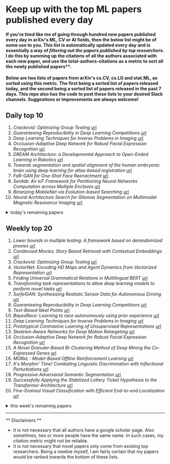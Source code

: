 # Keep up with the top ML papers published every day

#### If you're tired like me of going through hundred new papers published every day in arXiv's ML, CV or AI fields, then the below list might be of some use to you. This list is automatically updated every day and is essentially a way of *filtering out the papers published by top researchers*. I do this by summing up the citations of all the authors associated with each new paper, and use the total-authors-citations as a metric to sort all the newly published papers**. 

#### Below are two lists of papers from arXiv's cs.CV, cs.LG and stat.ML, as sorted using this metric. The first being a sorted list of papers released today, and the second being a sorted list of papers released in the past 7 days. This repo also has the code to post these lists to your desired Slack channels. Suggestions or improvements are always welcome!

## Daily top 10
1. *Crackovid: Optimizing Group Testing* [url](http://arxiv.org/abs/2005.06413)
2. *Guaranteeing Reproducibility in Deep Learning Competitions* [url](http://arxiv.org/abs/2005.06041)
3. *Deep Learning Techniques for Inverse Problems in Imaging* [url](http://arxiv.org/abs/2005.06001)
4. *Occlusion-Adaptive Deep Network for Robust Facial Expression Recognition* [url](http://arxiv.org/abs/2005.06040)
5. *DREAM Architecture: a Developmental Approach to Open-Ended Learning in Robotics* [url](http://arxiv.org/abs/2005.06223)
6. *Towards segmentation and spatial alignment of the human embryonic brain using deep learning for atlas-based registration* [url](http://arxiv.org/abs/2005.06368)
7. *FaR-GAN for One-Shot Face Reenactment* [url](http://arxiv.org/abs/2005.06402)
8. *Serdab: An IoT Framework for Partitioning Neural Networks Computation across Multiple Enclaves* [url](http://arxiv.org/abs/2005.06043)
9. *Binarizing MobileNet via Evolution-based Searching* [url](http://arxiv.org/abs/2005.06305)
10. *Neural Architecture Search for Gliomas Segmentation on Multimodal Magnetic Resonance Imaging* [url](http://arxiv.org/abs/2005.06338)
<details><summary>today's remaining papers</summary>
  <ol start=11>
    <li><i>On the Global Convergence Rates of Softmax Policy Gradient Methods</i> <a href="http://arxiv.org/abs/2005.06392">url</a></li>
    <li><i>Compositional Few-Shot Recognition with Primitive Discovery and Enhancing</i> <a href="http://arxiv.org/abs/2005.06047">url</a></li>
    <li><i>DAugNet: Unsupervised, Multi-source, Multi-target, and Life-long Domain Adaptation for Semantic Segmentation of Satellite Images</i> <a href="http://arxiv.org/abs/2005.06216">url</a></li>
    <li><i>RISE Video Dataset: Recognizing Industrial Smoke Emissions</i> <a href="http://arxiv.org/abs/2005.06111">url</a></li>
    <li><i>Proxy Experience Replay: Federated Distillation for Distributed Reinforcement Leargning</i> <a href="http://arxiv.org/abs/2005.06105">url</a></li>
    <li><i>Increased-confidence adversarial examples for improved transferability of Counter-Forensic attacks</i> <a href="http://arxiv.org/abs/2005.06023">url</a></li>
    <li><i>The effect of Target Normalization and Momentum on Dying ReLU</i> <a href="http://arxiv.org/abs/2005.06195">url</a></li>
    <li><i>DeepRobust: A PyTorch Library for Adversarial Attacks and Defenses</i> <a href="http://arxiv.org/abs/2005.06149">url</a></li>
    <li><i>Adaptive Rule Discovery for Labeling Text Data</i> <a href="http://arxiv.org/abs/2005.06133">url</a></li>
    <li><i>Adversarial examples are useful too!</i> <a href="http://arxiv.org/abs/2005.06107">url</a></li>
    <li><i>That is a Known Lie: Detecting Previously Fact-Checked Claims</i> <a href="http://arxiv.org/abs/2005.06058">url</a></li>
    <li><i>BIOMRC: A Dataset for Biomedical Machine Reading Comprehension</i> <a href="http://arxiv.org/abs/2005.06376">url</a></li>
    <li><i>Progressive growing of self-organized hierarchical representations for exploration</i> <a href="http://arxiv.org/abs/2005.06369">url</a></li>
    <li><i>Self-Supervised Deep Visual Odometry with Online Adaptation</i> <a href="http://arxiv.org/abs/2005.06136">url</a></li>
    <li><i>Adaptive Smoothing Path Integral Control</i> <a href="http://arxiv.org/abs/2005.06364">url</a></li>
    <li><i>Pose Proposal Critic: Robust Pose Refinement by Learning Reprojection Errors</i> <a href="http://arxiv.org/abs/2005.06262">url</a></li>
    <li><i>ODVICE: An Ontology-Driven Visual Analytic Tool for Interactive Cohort Extraction</i> <a href="http://arxiv.org/abs/2005.06434">url</a></li>
    <li><i>Multiple Imputation for Biomedical Data using Monte Carlo Dropout Autoencoders</i> <a href="http://arxiv.org/abs/2005.06173">url</a></li>
    <li><i>On the uncertainty of self-supervised monocular depth estimation</i> <a href="http://arxiv.org/abs/2005.06209">url</a></li>
    <li><i>Boosting on the shoulders of giants in quantum device calibration</i> <a href="http://arxiv.org/abs/2005.06194">url</a></li>
    <li><i>A CNN-LSTM Quantifier for Single Access Point CSI Indoor Localization</i> <a href="http://arxiv.org/abs/2005.06394">url</a></li>
    <li><i>Novelty Search makes Evolvability Inevitable</i> <a href="http://arxiv.org/abs/2005.06224">url</a></li>
    <li><i>Understanding the Nature of System-Related Issues in Machine Learning Frameworks: An Exploratory Study</i> <a href="http://arxiv.org/abs/2005.06091">url</a></li>
    <li><i>TOMA: Topological Map Abstraction for Reinforcement Learning</i> <a href="http://arxiv.org/abs/2005.06061">url</a></li>
    <li><i>Robustly Learning any Clusterable Mixture of Gaussians</i> <a href="http://arxiv.org/abs/2005.06417">url</a></li>
    <li><i>Deep Learning for Wireless Communications</i> <a href="http://arxiv.org/abs/2005.06068">url</a></li>
    <li><i>Local Fiber Orientation from X-ray Region-of-Interest Computed Tomography of large Fiber Reinforced Composite Components</i> <a href="http://arxiv.org/abs/2005.06431">url</a></li>
    <li><i>Automated Extraction of Socio-political Events from News (AESPEN): Workshop and Shared Task Report</i> <a href="http://arxiv.org/abs/2005.06070">url</a></li>
    <li><i>Towards Hate Speech Detection at Large via Deep Generative Modeling</i> <a href="http://arxiv.org/abs/2005.06370">url</a></li>
    <li><i>Adaptive Double-Exploration Tradeoff for Outlier Detection</i> <a href="http://arxiv.org/abs/2005.06092">url</a></li>
    <li><i>Mean Oriented Riesz Features for Micro Expression Classification</i> <a href="http://arxiv.org/abs/2005.06198">url</a></li>
    <li><i>Class-Incremental Learning for Semantic Segmentation Re-Using Neither Old Data Nor Old Labels</i> <a href="http://arxiv.org/abs/2005.06050">url</a></li>
    <li><i>MLSolv-A: A Novel Machine Learning-Based Prediction of Solvation Free Energies from Pairwise Atomistic Interactions</i> <a href="http://arxiv.org/abs/2005.06182">url</a></li>
    <li><i>End-to-end Semantics-based Summary Quality Assessment for Single-document Summarization</i> <a href="http://arxiv.org/abs/2005.06377">url</a></li>
    <li><i>Towards Interpretable Deep Learning Models for Knowledge Tracing</i> <a href="http://arxiv.org/abs/2005.06139">url</a></li>
    <li><i>On Embeddings in Relational Databases</i> <a href="http://arxiv.org/abs/2005.06437">url</a></li>
    <li><i>Deep Learning Convective Flow Using Conditional Generative Adversarial Networks</i> <a href="http://arxiv.org/abs/2005.06422">url</a></li>
    <li><i>Centaur: A Chiplet-based, Hybrid Sparse-Dense Accelerator for Personalized Recommendations</i> <a href="http://arxiv.org/abs/2005.05968">url</a></li>
    <li><i>Reputation Agent: Prompting Fair Reviews in Gig Markets</i> <a href="http://arxiv.org/abs/2005.06022">url</a></li>
    <li><i>Implicit Regularization in Deep Learning May Not Be Explainable by Norms</i> <a href="http://arxiv.org/abs/2005.06398">url</a></li>
    <li><i>Context Learning for Bone Shadow Exclusion in CheXNet Accuracy Improvement</i> <a href="http://arxiv.org/abs/2005.06189">url</a></li>
    <li><i>Multiple Attentional Pyramid Networks for Chinese Herbal Recognition</i> <a href="http://arxiv.org/abs/2005.06423">url</a></li>
    <li><i>Multi-modal Embedding Fusion-based Recommender</i> <a href="http://arxiv.org/abs/2005.06331">url</a></li>
    <li><i>Machine Reading Comprehension: The Role of Contextualized Language Models and Beyond</i> <a href="http://arxiv.org/abs/2005.06249">url</a></li>
    <li><i>Isometric Transformation Invariant and Equivariant Graph Convolutional Networks</i> <a href="http://arxiv.org/abs/2005.06316">url</a></li>
    <li><i>Generalized Multi-view Shared Subspace Learning using View Bootstrapping</i> <a href="http://arxiv.org/abs/2005.06038">url</a></li>
    <li><i>A computational model implementing subjectivity with the 'Room Theory'. The case of detecting Emotion from Text</i> <a href="http://arxiv.org/abs/2005.06059">url</a></li>
    <li><i>Exchangeability, Conformal Prediction, and Rank Tests</i> <a href="http://arxiv.org/abs/2005.06095">url</a></li>
    <li><i>Attribute-guided Feature Extraction and Augmentation Robust Learning for Vehicle Re-identification</i> <a href="http://arxiv.org/abs/2005.06184">url</a></li>
    <li><i>Explainable Reinforcement Learning: A Survey</i> <a href="http://arxiv.org/abs/2005.06247">url</a></li>
    <li><i>Parallel Corpus Filtering via Pre-trained Language Models</i> <a href="http://arxiv.org/abs/2005.06166">url</a></li>
    <li><i>SRDA-Net: Super-Resolution Domain Adaptation Networks for Semantic Segmentation</i> <a href="http://arxiv.org/abs/2005.06382">url</a></li>
    <li><i>Designing a Color Filter via Optimization of Vora-Value for Making a Camera more Colorimetric</i> <a href="http://arxiv.org/abs/2005.06421">url</a></li>
    <li><i>Visual Analytics and Human Involvement in Machine Learning</i> <a href="http://arxiv.org/abs/2005.06057">url</a></li>
    <li><i>Computer Vision Toolkit for Non-invasive Monitoring of Factory Floor Artifacts</i> <a href="http://arxiv.org/abs/2005.06037">url</a></li>
    <li><i>Dense-Caption Matching and Frame-Selection Gating for Temporal Localization in VideoQA</i> <a href="http://arxiv.org/abs/2005.06409">url</a></li>
    <li><i>Detecting an Odd Restless Markov Arm with a Trembling Hand</i> <a href="http://arxiv.org/abs/2005.06255">url</a></li>
    <li><i>A Survey on Patch-based Synthesis: GPU Implementation and Optimization</i> <a href="http://arxiv.org/abs/2005.06278">url</a></li>
    <li><i>The Unstoppable Rise of Computational Linguistics in Deep Learning</i> <a href="http://arxiv.org/abs/2005.06420">url</a></li>
    <li><i>The JuliaConnectoR: a functionally oriented interface for integrating Julia in R</i> <a href="http://arxiv.org/abs/2005.06334">url</a></li>
    <li><i>Artificial Neural Network Pruning to Extract Knowledge</i> <a href="http://arxiv.org/abs/2005.06284">url</a></li>
    <li><i>Mitigating Gender Bias Amplification in Distribution by Posterior Regularization</i> <a href="http://arxiv.org/abs/2005.06251">url</a></li>
    <li><i>3D Scene Geometry-Aware Constraint for Camera Localization with Deep Learning</i> <a href="http://arxiv.org/abs/2005.06147">url</a></li>
    <li><i>Apple Defect Detection Using Deep Learning Based Object Detection For Better Post Harvest Handling</i> <a href="http://arxiv.org/abs/2005.06089">url</a></li>
    <li><i>Stochastic Learning for Sparse Discrete Markov Random Fields with Controlled Gradient Approximation Error</i> <a href="http://arxiv.org/abs/2005.06083">url</a></li>
    <li><i>Fast Deep Multi-patch Hierarchical Network for Nonhomogeneous Image Dehazing</i> <a href="http://arxiv.org/abs/2005.05999">url</a></li>
    <li><i>Byzantine-Robust Decentralized Stochastic Optimization over Static and Time-Varying Networks</i> <a href="http://arxiv.org/abs/2005.06276">url</a></li>
  </ol>
</details>

## Weekly top 20
1. *Lower bounds in multiple testing: A framework based on derandomized proxies* [url](http://arxiv.org/abs/2005.03725)
2. *Condensed Movies: Story Based Retrieval with Contextual Embeddings* [url](http://arxiv.org/abs/2005.04208)
3. *Crackovid: Optimizing Group Testing* [url](http://arxiv.org/abs/2005.06413)
4. *VectorNet: Encoding HD Maps and Agent Dynamics from Vectorized Representation* [url](http://arxiv.org/abs/2005.04259)
5. *Finding Universal Grammatical Relations in Multilingual BERT* [url](http://arxiv.org/abs/2005.04511)
6. *Transforming task representations to allow deep learning models to perform novel tasks* [url](http://arxiv.org/abs/2005.04318)
7. *SurfelGAN: Synthesizing Realistic Sensor Data for Autonomous Driving* [url](http://arxiv.org/abs/2005.03844)
8. *Guaranteeing Reproducibility in Deep Learning Competitions* [url](http://arxiv.org/abs/2005.06041)
9. *Text-Based Ideal Points* [url](http://arxiv.org/abs/2005.04232)
10. *BayesRace: Learning to race autonomously using prior experience* [url](http://arxiv.org/abs/2005.04755)
11. *Deep Learning Techniques for Inverse Problems in Imaging* [url](http://arxiv.org/abs/2005.06001)
12. *Prototypical Contrastive Learning of Unsupervised Representations* [url](http://arxiv.org/abs/2005.04966)
13. *Skeleton-Aware Networks for Deep Motion Retargeting* [url](http://arxiv.org/abs/2005.05732)
14. *Occlusion-Adaptive Deep Network for Robust Facial Expression Recognition* [url](http://arxiv.org/abs/2005.06040)
15. *A Novel Granular-Based Bi-Clustering Method of Deep Mining the Co-Expressed Genes* [url](http://arxiv.org/abs/2005.05519)
16. *MOReL : Model-Based Offline Reinforcement Learning* [url](http://arxiv.org/abs/2005.05951)
17. *It's Morphin' Time! Combating Linguistic Discrimination with Inflectional Perturbations* [url](http://arxiv.org/abs/2005.04364)
18. *Progressive Adversarial Semantic Segmentation* [url](http://arxiv.org/abs/2005.04311)
19. *Successfully Applying the Stabilized Lottery Ticket Hypothesis to the Transformer Architecture* [url](http://arxiv.org/abs/2005.03454)
20. *Fine-Grained Visual Classification with Efficient End-to-end Localization* [url](http://arxiv.org/abs/2005.05123)
<details><summary>this week's remaining papers</summary>
  <ol start=21>
    <li><i>Adaptive Feature Selection Guided Deep Forest for COVID-19 Classification with Chest CT</i> <a href="http://arxiv.org/abs/2005.03264">url</a></li>
    <li><i>Unpaired Motion Style Transfer from Video to Animation</i> <a href="http://arxiv.org/abs/2005.05751">url</a></li>
    <li><i>Plan2Vec: Unsupervised Representation Learning by Latent Plans</i> <a href="http://arxiv.org/abs/2005.03648">url</a></li>
    <li><i>Planning to Explore via Self-Supervised World Models</i> <a href="http://arxiv.org/abs/2005.05960">url</a></li>
    <li><i>Physics-informed neural network for ultrasound nondestructive quantification of surface breaking cracks</i> <a href="http://arxiv.org/abs/2005.03596">url</a></li>
    <li><i>Sherpa: Robust Hyperparameter Optimization for Machine Learning</i> <a href="http://arxiv.org/abs/2005.04048">url</a></li>
    <li><i>DREAM Architecture: a Developmental Approach to Open-Ended Learning in Robotics</i> <a href="http://arxiv.org/abs/2005.06223">url</a></li>
    <li><i>Hypergraph Learning for Identification of COVID-19 with CT Imaging</i> <a href="http://arxiv.org/abs/2005.04043">url</a></li>
    <li><i>STINet: Spatio-Temporal-Interactive Network for Pedestrian Detection and Trajectory Prediction</i> <a href="http://arxiv.org/abs/2005.04255">url</a></li>
    <li><i>Diagnosis of Coronavirus Disease 2019 (COVID-19) with Structured Latent Multi-View Representation Learning</i> <a href="http://arxiv.org/abs/2005.03227">url</a></li>
    <li><i>Reinforcement Learning with Feedback Graphs</i> <a href="http://arxiv.org/abs/2005.03789">url</a></li>
    <li><i>CovidCTNet: An Open-Source Deep Learning Approach to Identify Covid-19 Using CT Image</i> <a href="http://arxiv.org/abs/2005.03059">url</a></li>
    <li><i>Joint Prediction and Time Estimation of COVID-19 Developing Severe Symptoms using Chest CT Scan</i> <a href="http://arxiv.org/abs/2005.03405">url</a></li>
    <li><i>Invertible Image Rescaling</i> <a href="http://arxiv.org/abs/2005.05650">url</a></li>
    <li><i>Beyond Accuracy: Behavioral Testing of NLP models with CheckList</i> <a href="http://arxiv.org/abs/2005.04118">url</a></li>
    <li><i>Synergistic Learning of Lung Lobe Segmentation and Hierarchical Multi-Instance Classification for Automated Severity Assessment of COVID-19 in CT Images</i> <a href="http://arxiv.org/abs/2005.03832">url</a></li>
    <li><i>NTIRE 2020 Challenge on Real Image Denoising: Dataset, Methods and Results</i> <a href="http://arxiv.org/abs/2005.04117">url</a></li>
    <li><i>HDD-Net: Hybrid Detector Descriptor with Mutual Interactive Learning</i> <a href="http://arxiv.org/abs/2005.05777">url</a></li>
    <li><i>A Contrast-Adaptive Method for Simultaneous Whole-Brain and Lesion Segmentation in Multiple Sclerosis</i> <a href="http://arxiv.org/abs/2005.05135">url</a></li>
    <li><i>Hypergraph Learning with Line Expansion</i> <a href="http://arxiv.org/abs/2005.04843">url</a></li>
    <li><i>Towards segmentation and spatial alignment of the human embryonic brain using deep learning for atlas-based registration</i> <a href="http://arxiv.org/abs/2005.06368">url</a></li>
    <li><i>Solving Large-Scale Sparse PCA to Certifiable (Near) Optimality</i> <a href="http://arxiv.org/abs/2005.05195">url</a></li>
    <li><i>A Secure Federated Learning Framework for 5G Networks</i> <a href="http://arxiv.org/abs/2005.05752">url</a></li>
    <li><i>Human in Events: A Large-Scale Benchmark for Human-centric Video Analysis in Complex Events</i> <a href="http://arxiv.org/abs/2005.04490">url</a></li>
    <li><i>Private Stochastic Convex Optimization: Optimal Rates in Linear Time</i> <a href="http://arxiv.org/abs/2005.04763">url</a></li>
    <li><i>FedSplit: An algorithmic framework for fast federated optimization</i> <a href="http://arxiv.org/abs/2005.05238">url</a></li>
    <li><i>FaR-GAN for One-Shot Face Reenactment</i> <a href="http://arxiv.org/abs/2005.06402">url</a></li>
    <li><i>On the Generation of Medical Dialogues for COVID-19</i> <a href="http://arxiv.org/abs/2005.05442">url</a></li>
    <li><i>Ensemble Wrapper Subsampling for Deep Modulation Classification</i> <a href="http://arxiv.org/abs/2005.04586">url</a></li>
    <li><i>Self-Supervised Human Depth Estimation from Monocular Videos</i> <a href="http://arxiv.org/abs/2005.03358">url</a></li>
    <li><i>The Visual Social Distancing Problem</i> <a href="http://arxiv.org/abs/2005.04813">url</a></li>
    <li><i>Serdab: An IoT Framework for Partitioning Neural Networks Computation across Multiple Enclaves</i> <a href="http://arxiv.org/abs/2005.06043">url</a></li>
    <li><i>Binarizing MobileNet via Evolution-based Searching</i> <a href="http://arxiv.org/abs/2005.06305">url</a></li>
    <li><i>Scope Head for Accurate Localizationin Object Detection</i> <a href="http://arxiv.org/abs/2005.04854">url</a></li>
    <li><i>On Vocabulary Reliance in Scene Text Recognition</i> <a href="http://arxiv.org/abs/2005.03959">url</a></li>
    <li><i>Adaptive Invariance for Molecule Property Prediction</i> <a href="http://arxiv.org/abs/2005.03004">url</a></li>
    <li><i>Neural Architecture Search for Gliomas Segmentation on Multimodal Magnetic Resonance Imaging</i> <a href="http://arxiv.org/abs/2005.06338">url</a></li>
    <li><i>NTIRE 2020 Challenge on NonHomogeneous Dehazing</i> <a href="http://arxiv.org/abs/2005.03457">url</a></li>
    <li><i>Knowledge Enhanced Neural Fashion Trend Forecasting</i> <a href="http://arxiv.org/abs/2005.03297">url</a></li>
    <li><i>NTIRE 2020 Challenge on Image Demoireing: Methods and Results</i> <a href="http://arxiv.org/abs/2005.03155">url</a></li>
    <li><i>Photo style transfer with consistency losses</i> <a href="http://arxiv.org/abs/2005.04408">url</a></li>
    <li><i>Y-Net for Chest X-Ray Preprocessing: Simultaneous Classification of Geometry and Segmentation of Annotations</i> <a href="http://arxiv.org/abs/2005.03824">url</a></li>
    <li><i>Celeganser: Automated Analysis of Nematode Morphology and Age</i> <a href="http://arxiv.org/abs/2005.04884">url</a></li>
    <li><i>How good is good enough for COVID19 apps? The influence of benefits, accuracy, and privacy on willingness to adopt</i> <a href="http://arxiv.org/abs/2005.04343">url</a></li>
    <li><i>Probabilistic Canonical Correlation Analysis for Sparse Count Data</i> <a href="http://arxiv.org/abs/2005.04837">url</a></li>
    <li><i>Deep Latent Variable Model for Longitudinal Group Factor Analysis</i> <a href="http://arxiv.org/abs/2005.05210">url</a></li>
    <li><i>Photometric Multi-View Mesh Refinement for High-Resolution Satellite Images</i> <a href="http://arxiv.org/abs/2005.04777">url</a></li>
    <li><i>Low-Rank Nonlinear Decoding of $μ$-ECoG from the Primary Auditory Cortex</i> <a href="http://arxiv.org/abs/2005.05053">url</a></li>
    <li><i>Multi-Phase Cross-modal Learning for Noninvasive Gene Mutation Prediction in Hepatocellular Carcinoma</i> <a href="http://arxiv.org/abs/2005.04069">url</a></li>
    <li><i>Learning Context-Based Non-local Entropy Modeling for Image Compression</i> <a href="http://arxiv.org/abs/2005.04661">url</a></li>
    <li><i>Reducing Communication in Graph Neural Network Training</i> <a href="http://arxiv.org/abs/2005.03300">url</a></li>
    <li><i>On the Global Convergence Rates of Softmax Policy Gradient Methods</i> <a href="http://arxiv.org/abs/2005.06392">url</a></li>
    <li><i>What Was Written vs. Who Read It: News Media Profiling Using Text Analysis and Social Media Context</i> <a href="http://arxiv.org/abs/2005.04518">url</a></li>
    <li><i>VIDIT: Virtual Image Dataset for Illumination Transfer</i> <a href="http://arxiv.org/abs/2005.05460">url</a></li>
    <li><i>Reference Pose Generation for Visual Localization via Learned Features and View Synthesis</i> <a href="http://arxiv.org/abs/2005.05179">url</a></li>
    <li><i>Regression Forest-Based Atlas Localization and Direction Specific Atlas Generation for Pancreas Segmentation</i> <a href="http://arxiv.org/abs/2005.03345">url</a></li>
    <li><i>Compositional Few-Shot Recognition with Primitive Discovery and Enhancing</i> <a href="http://arxiv.org/abs/2005.06047">url</a></li>
    <li><i>Unsupervised Multimodal Neural Machine Translation with Pseudo Visual Pivoting</i> <a href="http://arxiv.org/abs/2005.03119">url</a></li>
    <li><i>Vid2Curve: Simultaneously Camera Motion Estimation and Thin Structure Reconstruction from an RGB Video</i> <a href="http://arxiv.org/abs/2005.03372">url</a></li>
    <li><i>Convolutional Sparse Support Estimator Based Covid-19 Recognition from X-ray Images</i> <a href="http://arxiv.org/abs/2005.04014">url</a></li>
    <li><i>Synchronous Bidirectional Learning for Multilingual Lip Reading</i> <a href="http://arxiv.org/abs/2005.03846">url</a></li>
    <li><i>Domain-specific loss design for unsupervised physical training: A new approach to modeling medical ML solutions</i> <a href="http://arxiv.org/abs/2005.04454">url</a></li>
    <li><i>Reference-Based Sketch Image Colorization using Augmented-Self Reference and Dense Semantic Correspondence</i> <a href="http://arxiv.org/abs/2005.05207">url</a></li>
    <li><i>Scene Text Image Super-Resolution in the Wild</i> <a href="http://arxiv.org/abs/2005.03341">url</a></li>
    <li><i>Multi-Instance Multi-Label Learning for Gene Mutation Prediction in Hepatocellular Carcinoma</i> <a href="http://arxiv.org/abs/2005.04073">url</a></li>
    <li><i>Agglomerative Neural Networks for Multi-view Clustering</i> <a href="http://arxiv.org/abs/2005.05556">url</a></li>
    <li><i>Projection & Probability-Driven Black-Box Attack</i> <a href="http://arxiv.org/abs/2005.03837">url</a></li>
    <li><i>Estimating g-Leakage via Machine Learning</i> <a href="http://arxiv.org/abs/2005.04399">url</a></li>
    <li><i>Detecting CNN-Generated Facial Images in Real-World Scenarios</i> <a href="http://arxiv.org/abs/2005.05632">url</a></li>
    <li><i>Efficient Exact Verification of Binarized Neural Networks</i> <a href="http://arxiv.org/abs/2005.03597">url</a></li>
    <li><i>Embedded Chaotic Whale Survival Algorithm for Filter-Wrapper Feature Selection</i> <a href="http://arxiv.org/abs/2005.04593">url</a></li>
    <li><i>Deep Medical Image Analysis with Representation Learning and Neuromorphic Computing</i> <a href="http://arxiv.org/abs/2005.05431">url</a></li>
    <li><i>DAugNet: Unsupervised, Multi-source, Multi-target, and Life-long Domain Adaptation for Semantic Segmentation of Satellite Images</i> <a href="http://arxiv.org/abs/2005.06216">url</a></li>
    <li><i>Channel-Aware Adversarial Attacks Against Deep Learning-Based Wireless Signal Classifiers</i> <a href="http://arxiv.org/abs/2005.05321">url</a></li>
    <li><i>Neural Architecture Transfer</i> <a href="http://arxiv.org/abs/2005.05859">url</a></li>
    <li><i>Spanning Attack: Reinforce Black-box Attacks with Unlabeled Data</i> <a href="http://arxiv.org/abs/2005.04871">url</a></li>
    <li><i>One-Shot Object Detection without Fine-Tuning</i> <a href="http://arxiv.org/abs/2005.03819">url</a></li>
    <li><i>Hierarchical Deep Convolutional Neural Networks for Multi-category Diagnosis of Gastrointestinal Disorders on Histopathological Images</i> <a href="http://arxiv.org/abs/2005.03868">url</a></li>
    <li><i>Comment on "No-Reference Video Quality Assessment Based on the Temporal Pooling of Deep Features"</i> <a href="http://arxiv.org/abs/2005.04400">url</a></li>
    <li><i>Constructing Accurate and Efficient Deep Spiking Neural Networks with Double-threshold and Augmented Schemes</i> <a href="http://arxiv.org/abs/2005.03231">url</a></li>
    <li><i>Generalization of Machine Learning for Problem Reduction: A Case Study on Travelling Salesman Problems</i> <a href="http://arxiv.org/abs/2005.05847">url</a></li>
    <li><i>RISE Video Dataset: Recognizing Industrial Smoke Emissions</i> <a href="http://arxiv.org/abs/2005.06111">url</a></li>
    <li><i>Proxy Experience Replay: Federated Distillation for Distributed Reinforcement Leargning</i> <a href="http://arxiv.org/abs/2005.06105">url</a></li>
    <li><i>MART: Memory-Augmented Recurrent Transformer for Coherent Video Paragraph Captioning</i> <a href="http://arxiv.org/abs/2005.05402">url</a></li>
    <li><i>3DV: 3D Dynamic Voxel for Action Recognition in Depth Video</i> <a href="http://arxiv.org/abs/2005.05501">url</a></li>
    <li><i>GoGNN: Graph of Graphs Neural Network for Predicting Structured Entity Interactions</i> <a href="http://arxiv.org/abs/2005.05537">url</a></li>
    <li><i>ST-MNIST -- The Spiking Tactile MNIST Neuromorphic Dataset</i> <a href="http://arxiv.org/abs/2005.04319">url</a></li>
    <li><i>BOP-Elites, a Bayesian Optimisation algorithm for Quality-Diversity search</i> <a href="http://arxiv.org/abs/2005.04320">url</a></li>
    <li><i>Enhancing Geometric Factors in Model Learning and Inference for Object Detection and Instance Segmentation</i> <a href="http://arxiv.org/abs/2005.03572">url</a></li>
    <li><i>Increased-confidence adversarial examples for improved transferability of Counter-Forensic attacks</i> <a href="http://arxiv.org/abs/2005.06023">url</a></li>
    <li><i>An Investigation of Why Overparameterization Exacerbates Spurious Correlations</i> <a href="http://arxiv.org/abs/2005.04345">url</a></li>
    <li><i>Learning Algorithms for Minimizing Queue Length Regret</i> <a href="http://arxiv.org/abs/2005.05206">url</a></li>
    <li><i>Sequential Gallery for Interactive Visual Design Optimization</i> <a href="http://arxiv.org/abs/2005.04107">url</a></li>
    <li><i>Latent Fingerprint Registration via Matching Densely Sampled Points</i> <a href="http://arxiv.org/abs/2005.05878">url</a></li>
    <li><i>Compact Neural Representation Using Attentive Network Pruning</i> <a href="http://arxiv.org/abs/2005.04559">url</a></li>
    <li><i>Model Reduction and Neural Networks for Parametric PDEs</i> <a href="http://arxiv.org/abs/2005.03180">url</a></li>
    <li><i>BabyWalk: Going Farther in Vision-and-Language Navigation by Taking Baby Steps</i> <a href="http://arxiv.org/abs/2005.04625">url</a></li>
    <li><i>Machine learning based digital twin for dynamical systems with multiple time-scales</i> <a href="http://arxiv.org/abs/2005.05862">url</a></li>
    <li><i>Unified Models of Human Behavioral Agents in Bandits, Contextual Bandits and RL</i> <a href="http://arxiv.org/abs/2005.04544">url</a></li>
    <li><i>Identifying trace alternant activity in neonatal EEG using an inter-burst detection approach</i> <a href="http://arxiv.org/abs/2005.05559">url</a></li>
    <li><i>Grading the severity of hypoxic-ischemic encephalopathy in newborn EEG using a convolutional neural network</i> <a href="http://arxiv.org/abs/2005.05561">url</a></li>
    <li><i>Gleason Score Prediction using Deep Learning in Tissue Microarray Image</i> <a href="http://arxiv.org/abs/2005.04886">url</a></li>
    <li><i>Reinforcement Learning based Beamforming for Massive MIMO Radar Multi-target Detection</i> <a href="http://arxiv.org/abs/2005.04708">url</a></li>
    <li><i>The effect of Target Normalization and Momentum on Dying ReLU</i> <a href="http://arxiv.org/abs/2005.06195">url</a></li>
    <li><i>NH-HAZE: An Image Dehazing Benchmark with Non-Homogeneous Hazy and Haze-Free Images</i> <a href="http://arxiv.org/abs/2005.03560">url</a></li>
    <li><i>Learning to Segment Actions from Observation and Narration</i> <a href="http://arxiv.org/abs/2005.03684">url</a></li>
    <li><i>Fake Face Detection via Adaptive Residuals Extraction Network</i> <a href="http://arxiv.org/abs/2005.04945">url</a></li>
    <li><i>Enabling Language Models to Fill in the Blanks</i> <a href="http://arxiv.org/abs/2005.05339">url</a></li>
    <li><i>Efficient Computation Reduction in Bayesian Neural Networks Through Feature Decomposition and Memorization</i> <a href="http://arxiv.org/abs/2005.03857">url</a></li>
    <li><i>Prta: A System to Support the Analysis of Propaganda Techniques in the News</i> <a href="http://arxiv.org/abs/2005.05854">url</a></li>
    <li><i>A Survey on Deep Learning for Neuroimaging-based Brain Disorder Analysis</i> <a href="http://arxiv.org/abs/2005.04573">url</a></li>
    <li><i>DramaQA: Character-Centered Video Story Understanding with Hierarchical QA</i> <a href="http://arxiv.org/abs/2005.03356">url</a></li>
    <li><i>On the Transferability of Winning Tickets in Non-Natural Image Datasets</i> <a href="http://arxiv.org/abs/2005.05232">url</a></li>
    <li><i>Optimal Thinning of MCMC Output</i> <a href="http://arxiv.org/abs/2005.03952">url</a></li>
    <li><i>DeepRobust: A PyTorch Library for Adversarial Attacks and Defenses</i> <a href="http://arxiv.org/abs/2005.06149">url</a></li>
    <li><i>Flowtron: an Autoregressive Flow-based Generative Network for Text-to-Speech Synthesis</i> <a href="http://arxiv.org/abs/2005.05957">url</a></li>
    <li><i>Continual Learning Using Task Conditional Neural Networks</i> <a href="http://arxiv.org/abs/2005.05080">url</a></li>
    <li><i>High Resolution Face Age Editing</i> <a href="http://arxiv.org/abs/2005.04410">url</a></li>
    <li><i>Understanding and Correcting Low-quality Retinal Fundus Images for Clinical Analysis</i> <a href="http://arxiv.org/abs/2005.05594">url</a></li>
    <li><i>Stillleben: Realistic Scene Synthesis for Deep Learning in Robotics</i> <a href="http://arxiv.org/abs/2005.05659">url</a></li>
    <li><i>Brain-like approaches to unsupervised learning of hidden representations -- a comparative study</i> <a href="http://arxiv.org/abs/2005.03476">url</a></li>
    <li><i>Adaptive Rule Discovery for Labeling Text Data</i> <a href="http://arxiv.org/abs/2005.06133">url</a></li>
    <li><i>Efficient Reconstruction of Stochastic Pedigrees</i> <a href="http://arxiv.org/abs/2005.03810">url</a></li>
    <li><i>MAZE: Data-Free Model Stealing Attack Using Zeroth-Order Gradient Estimation</i> <a href="http://arxiv.org/abs/2005.03161">url</a></li>
    <li><i>Memory-Augmented Relation Network for Few-Shot Learning</i> <a href="http://arxiv.org/abs/2005.04414">url</a></li>
    <li><i>Adversarial examples are useful too!</i> <a href="http://arxiv.org/abs/2005.06107">url</a></li>
    <li><i>Line Artefact Quantification in Lung Ultrasound Images of COVID-19 Patients via Non-Convex Regularisation</i> <a href="http://arxiv.org/abs/2005.03080">url</a></li>
    <li><i>Combining Deep Learning with Geometric Features for Image based Localization in the Gastrointestinal Tract</i> <a href="http://arxiv.org/abs/2005.05481">url</a></li>
    <li><i>An Experimental Study of Reduced-Voltage Operation in Modern FPGAs for Neural Network Acceleration</i> <a href="http://arxiv.org/abs/2005.03451">url</a></li>
    <li><i>Inexact and Stochastic Generalized Conditional Gradient with Augmented Lagrangian and Proximal Step</i> <a href="http://arxiv.org/abs/2005.05158">url</a></li>
    <li><i>NTIRE 2020 Challenge on Spectral Reconstruction from an RGB Image</i> <a href="http://arxiv.org/abs/2005.03412">url</a></li>
    <li><i>Building a Manga Dataset "Manga109" with Annotations for Multimedia Applications</i> <a href="http://arxiv.org/abs/2005.04425">url</a></li>
    <li><i>Geometric graphs from data to aid classification tasks with graph convolutional networks</i> <a href="http://arxiv.org/abs/2005.04081">url</a></li>
    <li><i>A Relational Gradient Descent Algorithm For Support Vector Machine Training</i> <a href="http://arxiv.org/abs/2005.05325">url</a></li>
    <li><i>An FPGA-Based On-Device Reinforcement Learning Approach using Online Sequential Learning</i> <a href="http://arxiv.org/abs/2005.04646">url</a></li>
    <li><i>That is a Known Lie: Detecting Previously Fact-Checked Claims</i> <a href="http://arxiv.org/abs/2005.06058">url</a></li>
    <li><i>Recognizing Magnification Levels in Microscopic Snapshots</i> <a href="http://arxiv.org/abs/2005.03748">url</a></li>
    <li><i>BIOMRC: A Dataset for Biomedical Machine Reading Comprehension</i> <a href="http://arxiv.org/abs/2005.06376">url</a></li>
    <li><i>MISA: Modality-Invariant and -Specific Representations for Multimodal Sentiment Analysis</i> <a href="http://arxiv.org/abs/2005.03545">url</a></li>
    <li><i>Interpreting Deep Models through the Lens of Data</i> <a href="http://arxiv.org/abs/2005.03442">url</a></li>
    <li><i>Maximizing Information Gain in Partially Observable Environments via Prediction Reward</i> <a href="http://arxiv.org/abs/2005.04912">url</a></li>
    <li><i>A Robust Matching Pursuit Algorithm Using Information Theoretic Learning</i> <a href="http://arxiv.org/abs/2005.04541">url</a></li>
    <li><i>Robust Tensor Decomposition for Image Representation Based on Generalized Correntropy</i> <a href="http://arxiv.org/abs/2005.04605">url</a></li>
    <li><i>Integrated Methodology to Cognitive Network \& Slice Management in Virtualized 5G Networks</i> <a href="http://arxiv.org/abs/2005.04830">url</a></li>
    <li><i>Segmentation of Macular Edema Datasets with Small Residual 3D U-Net Architectures</i> <a href="http://arxiv.org/abs/2005.04697">url</a></li>
    <li><i>Wavelet Integrated CNNs for Noise-Robust Image Classification</i> <a href="http://arxiv.org/abs/2005.03337">url</a></li>
    <li><i>Progressive growing of self-organized hierarchical representations for exploration</i> <a href="http://arxiv.org/abs/2005.06369">url</a></li>
    <li><i>Upper Bounds on the Generalization Error of Private Algorithms</i> <a href="http://arxiv.org/abs/2005.05889">url</a></li>
    <li><i>Deep Learning Framework for Detecting Ground Deformation in the Built Environment using Satellite InSAR data</i> <a href="http://arxiv.org/abs/2005.03221">url</a></li>
    <li><i>Posterior Control of Blackbox Generation</i> <a href="http://arxiv.org/abs/2005.04560">url</a></li>
    <li><i>A Deep Learning Approach for Automatic Detection of Fake News</i> <a href="http://arxiv.org/abs/2005.04938">url</a></li>
    <li><i>Performance Optimization of a Fuzzy Entropy based Feature Selection and Classification Framework</i> <a href="http://arxiv.org/abs/2005.04888">url</a></li>
    <li><i>A Novel Weighted Combination Method for Feature Selection using Fuzzy Sets</i> <a href="http://arxiv.org/abs/2005.05003">url</a></li>
    <li><i>Training and Classification using a Restricted Boltzmann Machine on the D-Wave 2000Q</i> <a href="http://arxiv.org/abs/2005.03247">url</a></li>
    <li><i>ALLSTEPS: Curriculum-driven Learning of Stepping Stone Skills</i> <a href="http://arxiv.org/abs/2005.04323">url</a></li>
    <li><i>FroDO: From Detections to 3D Objects</i> <a href="http://arxiv.org/abs/2005.05125">url</a></li>
    <li><i>A Simple Semi-Supervised Learning Framework for Object Detection</i> <a href="http://arxiv.org/abs/2005.04757">url</a></li>
    <li><i>CTC-synchronous Training for Monotonic Attention Model</i> <a href="http://arxiv.org/abs/2005.04712">url</a></li>
    <li><i>Topological regularization with information filtering networks</i> <a href="http://arxiv.org/abs/2005.04692">url</a></li>
    <li><i>Hierarchical Attention Network for Action Segmentation</i> <a href="http://arxiv.org/abs/2005.03209">url</a></li>
    <li><i>Learning Implicit Text Generation via Feature Matching</i> <a href="http://arxiv.org/abs/2005.03588">url</a></li>
    <li><i>A Graph Gaussian Embedding Method for Predicting Alzheimer's Disease Progression with MEG Brain Networks</i> <a href="http://arxiv.org/abs/2005.05784">url</a></li>
    <li><i>Adversarial Learning for Supervised and Semi-supervised Relation Extraction in Biomedical Literature</i> <a href="http://arxiv.org/abs/2005.04277">url</a></li>
    <li><i>Fractional ridge regression: a fast, interpretable reparameterization of ridge regression</i> <a href="http://arxiv.org/abs/2005.03220">url</a></li>
    <li><i>End-to-End Domain Adaptive Attention Network for Cross-Domain Person Re-Identification</i> <a href="http://arxiv.org/abs/2005.03222">url</a></li>
    <li><i>On Training and Evaluation of Neural Network Approaches for Model Predictive Control</i> <a href="http://arxiv.org/abs/2005.04112">url</a></li>
    <li><i>Deep Reinforcement Learning for Organ Localization in CT</i> <a href="http://arxiv.org/abs/2005.04974">url</a></li>
    <li><i>Heidelberg Colorectal Data Set for Surgical Data Science in the Sensor Operating Room</i> <a href="http://arxiv.org/abs/2005.03501">url</a></li>
    <li><i>Hierarchical Regression Network for Spectral Reconstruction from RGB Images</i> <a href="http://arxiv.org/abs/2005.04703">url</a></li>
    <li><i>CAiRE-COVID: A Question Answering and Multi-Document Summarization System for COVID-19 Research</i> <a href="http://arxiv.org/abs/2005.03975">url</a></li>
    <li><i>Effective and Robust Detection of Adversarial Examples via Benford-Fourier Coefficients</i> <a href="http://arxiv.org/abs/2005.05552">url</a></li>
    <li><i>AttViz: Online exploration of self-attention for transparent neural language modeling</i> <a href="http://arxiv.org/abs/2005.05716">url</a></li>
    <li><i>Planning from Images with Deep Latent Gaussian Process Dynamics</i> <a href="http://arxiv.org/abs/2005.03770">url</a></li>
    <li><i>Neural Object Learning for 6D Pose Estimation Using a Few Cluttered Images</i> <a href="http://arxiv.org/abs/2005.03717">url</a></li>
    <li><i>Towards On-Chip Bayesian Neuromorphic Learning</i> <a href="http://arxiv.org/abs/2005.04165">url</a></li>
    <li><i>Fast Automatic Visibility Optimization for Thermal Synthetic Aperture Visualization</i> <a href="http://arxiv.org/abs/2005.04065">url</a></li>
    <li><i>Estimating Blood Pressure from Photoplethysmogram Signal and Demographic Features using Machine Learning Techniques</i> <a href="http://arxiv.org/abs/2005.03357">url</a></li>
    <li><i>Is Deep Reinforcement Learning Ready for Practical Applications in Healthcare? A Sensitivity Analysis of Duel-DDQN for Sepsis Treatment</i> <a href="http://arxiv.org/abs/2005.04301">url</a></li>
    <li><i>Non-asymptotic Convergence Analysis of Two Time-scale (Natural) Actor-Critic Algorithms</i> <a href="http://arxiv.org/abs/2005.03557">url</a></li>
    <li><i>Self-Supervised Deep Visual Odometry with Online Adaptation</i> <a href="http://arxiv.org/abs/2005.06136">url</a></li>
    <li><i>Counterfactual Propagation for Semi-Supervised Individual Treatment Effect Estimation</i> <a href="http://arxiv.org/abs/2005.05099">url</a></li>
    <li><i>Deep-Learning-based Automated Palm Tree Counting and Geolocation in Large Farms from Aerial Geotagged Images</i> <a href="http://arxiv.org/abs/2005.05269">url</a></li>
    <li><i>GOBO: Quantizing Attention-Based NLP Models for Low Latency and Energy Efficient Inference</i> <a href="http://arxiv.org/abs/2005.03842">url</a></li>
    <li><i>Machine Learning on Graphs: A Model and Comprehensive Taxonomy</i> <a href="http://arxiv.org/abs/2005.03675">url</a></li>
    <li><i>A combination of 'pooling' with a prediction model can reduce by 73% the number of COVID-19 (Corona-virus) tests</i> <a href="http://arxiv.org/abs/2005.03453">url</a></li>
    <li><i>Adaptive Smoothing Path Integral Control</i> <a href="http://arxiv.org/abs/2005.06364">url</a></li>
    <li><i>An Extensive Study on Cross-Dataset Bias and Evaluation Metrics Interpretation for Machine Learning applied to Gastrointestinal Tract Abnormality Classification</i> <a href="http://arxiv.org/abs/2005.03912">url</a></li>
    <li><i>Text Recognition in the Wild: A Survey</i> <a href="http://arxiv.org/abs/2005.03492">url</a></li>
    <li><i>Fostering Event Compression using Gated Surprise</i> <a href="http://arxiv.org/abs/2005.05704">url</a></li>
    <li><i>Curious Hierarchical Actor-Critic Reinforcement Learning</i> <a href="http://arxiv.org/abs/2005.03420">url</a></li>
    <li><i>Effective Data Fusion with Generalized Vegetation Index: Evidence from Land Cover Segmentation in Agriculture</i> <a href="http://arxiv.org/abs/2005.03743">url</a></li>
    <li><i>SocialTrans: A Deep Sequential Model with Social Information for Web-Scale Recommendation Systems</i> <a href="http://arxiv.org/abs/2005.04361">url</a></li>
    <li><i>A Hybrid Swarm and Gravitation based feature selection algorithm for Handwritten Indic Script Classification problem</i> <a href="http://arxiv.org/abs/2005.04596">url</a></li>
    <li><i>Pose Proposal Critic: Robust Pose Refinement by Learning Reprojection Errors</i> <a href="http://arxiv.org/abs/2005.06262">url</a></li>
    <li><i>A Comparison of Few-Shot Learning Methods for Underwater Optical and Sonar Image Classification</i> <a href="http://arxiv.org/abs/2005.04621">url</a></li>
    <li><i>Recurrent and Spiking Modeling of Sparse Surgical Kinematics</i> <a href="http://arxiv.org/abs/2005.05868">url</a></li>
    <li><i>Monotone Boolean Functions, Feasibility/Infeasibility, LP-type problems and MaxCon</i> <a href="http://arxiv.org/abs/2005.05490">url</a></li>
    <li><i>Active Preference Learning using Maximum Regret</i> <a href="http://arxiv.org/abs/2005.04067">url</a></li>
    <li><i>Source-Relaxed Domain Adaptation for Image Segmentation</i> <a href="http://arxiv.org/abs/2005.03697">url</a></li>
    <li><i>Text Synopsis Generation for Egocentric Videos</i> <a href="http://arxiv.org/abs/2005.03804">url</a></li>
    <li><i>Class-Aware Domain Adaptation for Improving Adversarial Robustness</i> <a href="http://arxiv.org/abs/2005.04564">url</a></li>
    <li><i>ODVICE: An Ontology-Driven Visual Analytic Tool for Interactive Cohort Extraction</i> <a href="http://arxiv.org/abs/2005.06434">url</a></li>
    <li><i>In Pursuit of Interpretable, Fair and Accurate Machine Learning for Criminal Recidivism Prediction</i> <a href="http://arxiv.org/abs/2005.04176">url</a></li>
    <li><i>Deeply Supervised Active Learning for Finger Bones Segmentation</i> <a href="http://arxiv.org/abs/2005.03225">url</a></li>
    <li><i>Comparison and Benchmarking of AI Models and Frameworks on Mobile Devices</i> <a href="http://arxiv.org/abs/2005.05085">url</a></li>
    <li><i>Multiple Imputation for Biomedical Data using Monte Carlo Dropout Autoencoders</i> <a href="http://arxiv.org/abs/2005.06173">url</a></li>
    <li><i>Compressive sensing with un-trained neural networks: Gradient descent finds the smoothest approximation</i> <a href="http://arxiv.org/abs/2005.03991">url</a></li>
    <li><i>AIBench: Scenario-distilling AI Benchmarking</i> <a href="http://arxiv.org/abs/2005.03459">url</a></li>
    <li><i>A Data-Driven Approach for Discovering Stochastic Dynamical Systems with Non-Gaussian Levy Noise</i> <a href="http://arxiv.org/abs/2005.03769">url</a></li>
    <li><i>Beyond CNNs: Exploiting Further Inherent Symmetries in Medical Images for Segmentation</i> <a href="http://arxiv.org/abs/2005.03924">url</a></li>
    <li><i>Adipose Tissue Segmentation in Unlabeled Abdomen MRI using Cross Modality Domain Adaptation</i> <a href="http://arxiv.org/abs/2005.05761">url</a></li>
    <li><i>On the uncertainty of self-supervised monocular depth estimation</i> <a href="http://arxiv.org/abs/2005.06209">url</a></li>
    <li><i>Understanding Dynamic Scenes using Graph Convolution Networks</i> <a href="http://arxiv.org/abs/2005.04437">url</a></li>
    <li><i>Regularized Pooling</i> <a href="http://arxiv.org/abs/2005.03709">url</a></li>
    <li><i>Cell Type Identification from Single-Cell Transcriptomic Data via Semi-supervised Learning</i> <a href="http://arxiv.org/abs/2005.03994">url</a></li>
    <li><i>A Deep Reinforcement Learning Approach to Efficient Drone Mobility Support</i> <a href="http://arxiv.org/abs/2005.05229">url</a></li>
    <li><i>Boosting on the shoulders of giants in quantum device calibration</i> <a href="http://arxiv.org/abs/2005.06194">url</a></li>
    <li><i>SOLOIST: Few-shot Task-Oriented Dialog with A Single Pre-trained Auto-regressive Model</i> <a href="http://arxiv.org/abs/2005.05298">url</a></li>
    <li><i>Subdomain Adaptation with Manifolds Discrepancy Alignment</i> <a href="http://arxiv.org/abs/2005.03229">url</a></li>
    <li><i>A CNN-LSTM Quantifier for Single Access Point CSI Indoor Localization</i> <a href="http://arxiv.org/abs/2005.06394">url</a></li>
    <li><i>The scalable Birth-Death MCMC Algorithm for Mixed Graphical Model Learning with Application to Genomic Data Integration</i> <a href="http://arxiv.org/abs/2005.04139">url</a></li>
    <li><i>Mapping Natural Language Instructions to Mobile UI Action Sequences</i> <a href="http://arxiv.org/abs/2005.03776">url</a></li>
    <li><i>AutoSOS: Towards Multi-UAV Systems Supporting Maritime Search and Rescue with Lightweight AI and Edge Computing</i> <a href="http://arxiv.org/abs/2005.03409">url</a></li>
    <li><i>Optimizing Vessel Trajectory Compression</i> <a href="http://arxiv.org/abs/2005.05418">url</a></li>
    <li><i>Defending Model Inversion and Membership Inference Attacks via Prediction Purification</i> <a href="http://arxiv.org/abs/2005.03915">url</a></li>
    <li><i>ContextNet: Improving Convolutional Neural Networks for Automatic Speech Recognition with Global Context</i> <a href="http://arxiv.org/abs/2005.03191">url</a></li>
    <li><i>Ring Reservoir Neural Networks for Graphs</i> <a href="http://arxiv.org/abs/2005.05294">url</a></li>
    <li><i>End-To-End Speech Synthesis Applied to Brazilian Portuguese</i> <a href="http://arxiv.org/abs/2005.05144">url</a></li>
    <li><i>OpenEDS2020: Open Eyes Dataset</i> <a href="http://arxiv.org/abs/2005.03876">url</a></li>
    <li><i>Natural evolution strategies and quantum approximate optimization</i> <a href="http://arxiv.org/abs/2005.04447">url</a></li>
    <li><i>Online Monitoring for Neural Network Based Monocular Pedestrian Pose Estimation</i> <a href="http://arxiv.org/abs/2005.05451">url</a></li>
    <li><i>DeepHist: Differentiable Joint and Color Histogram Layers for Image-to-Image Translation</i> <a href="http://arxiv.org/abs/2005.03995">url</a></li>
    <li><i>GACELA -- A generative adversarial context encoder for long audio inpainting</i> <a href="http://arxiv.org/abs/2005.05032">url</a></li>
    <li><i>Optimizing Deep Learning Recommender Systems' Training On CPU Cluster Architectures</i> <a href="http://arxiv.org/abs/2005.04680">url</a></li>
    <li><i>Spectral Ranking with Covariates</i> <a href="http://arxiv.org/abs/2005.04035">url</a></li>
    <li><i>Generative Feature Replay with Orthogonal Weight Modification for Continual Learning</i> <a href="http://arxiv.org/abs/2005.03490">url</a></li>
    <li><i>Consistent Network Alignment with Node Embedding</i> <a href="http://arxiv.org/abs/2005.04725">url</a></li>
    <li><i>Novelty Search makes Evolvability Inevitable</i> <a href="http://arxiv.org/abs/2005.06224">url</a></li>
    <li><i>Safe Learning-based Observers for Unknown Nonlinear Systems using Bayesian Optimization</i> <a href="http://arxiv.org/abs/2005.05888">url</a></li>
    <li><i>Exact Asymptotics for Learning Tree-Structured Graphical Models with Side Information: Noiseless and Noisy Samples</i> <a href="http://arxiv.org/abs/2005.04354">url</a></li>
    <li><i>Efficient Privacy Preserving Edge Computing Framework for Image Classification</i> <a href="http://arxiv.org/abs/2005.04563">url</a></li>
    <li><i>COVID-19Base: A knowledgebase to explore biomedical entities related to COVID-19</i> <a href="http://arxiv.org/abs/2005.05954">url</a></li>
    <li><i>Fact-based Dialogue Generation with Convergent and Divergent Decoding</i> <a href="http://arxiv.org/abs/2005.03174">url</a></li>
    <li><i>Weakly-Supervised Neural Response Selection from an Ensemble of Task-Specialised Dialogue Agents</i> <a href="http://arxiv.org/abs/2005.03066">url</a></li>
    <li><i>Understanding the Nature of System-Related Issues in Machine Learning Frameworks: An Exploratory Study</i> <a href="http://arxiv.org/abs/2005.06091">url</a></li>
    <li><i>TOMA: Topological Map Abstraction for Reinforcement Learning</i> <a href="http://arxiv.org/abs/2005.06061">url</a></li>
    <li><i>Multi-Level Generative Models for Partial Label Learning with Non-random Label Noise</i> <a href="http://arxiv.org/abs/2005.05407">url</a></li>
    <li><i>Modeling Document Interactions for Learning to Rank with Regularized Self-Attention</i> <a href="http://arxiv.org/abs/2005.03932">url</a></li>
    <li><i>ECG-DelNet: Delineation of Ambulatory Electrocardiograms with Mixed Quality Labeling Using Neural Networks</i> <a href="http://arxiv.org/abs/2005.05236">url</a></li>
    <li><i>Multi-Scale Zero-Order Optimization of Smooth Functions in an RKHS</i> <a href="http://arxiv.org/abs/2005.04832">url</a></li>
    <li><i>Designing for Human Rights in AI</i> <a href="http://arxiv.org/abs/2005.04949">url</a></li>
    <li><i>Epipolar Transformers</i> <a href="http://arxiv.org/abs/2005.04551">url</a></li>
    <li><i>SmartExchange: Trading Higher-cost Memory Storage/Access for Lower-cost Computation</i> <a href="http://arxiv.org/abs/2005.03403">url</a></li>
    <li><i>Preprint: Using RF-DNA Fingerprints To Classify OFDM Transmitters Under Rayleigh Fading Conditions</i> <a href="http://arxiv.org/abs/2005.04184">url</a></li>
    <li><i>Transfer Learning and Online Learning for Traffic Forecasting under Different Data Availability Conditions: Alternatives and Pitfalls</i> <a href="http://arxiv.org/abs/2005.05069">url</a></li>
    <li><i>Evaluation, Tuning and Interpretation of Neural Networks for Meteorological Applications</i> <a href="http://arxiv.org/abs/2005.03126">url</a></li>
    <li><i>AutoSpeech: Neural Architecture Search for Speaker Recognition</i> <a href="http://arxiv.org/abs/2005.03215">url</a></li>
    <li><i>HiJoD: Semi-Supervised Multi-aspect Detection of Misinformation using Hierarchical Joint Decomposition</i> <a href="http://arxiv.org/abs/2005.04310">url</a></li>
    <li><i>Towards Robustness against Unsuspicious Adversarial Examples</i> <a href="http://arxiv.org/abs/2005.04272">url</a></li>
    <li><i>A review of radar-based nowcasting of precipitation and applicable machine learning techniques</i> <a href="http://arxiv.org/abs/2005.04988">url</a></li>
    <li><i>Statistical learning for sensor localization in wireless networks</i> <a href="http://arxiv.org/abs/2005.05097">url</a></li>
    <li><i>Localized convolutional neural networks for geospatial wind forecasting</i> <a href="http://arxiv.org/abs/2005.05930">url</a></li>
    <li><i>GPU Acceleration of Sparse Neural Networks</i> <a href="http://arxiv.org/abs/2005.04347">url</a></li>
    <li><i>The Hateful Memes Challenge: Detecting Hate Speech in Multimodal Memes</i> <a href="http://arxiv.org/abs/2005.04790">url</a></li>
    <li><i>Evaluating Sparse Interpretable Word Embeddings for Biomedical Domain</i> <a href="http://arxiv.org/abs/2005.05114">url</a></li>
    <li><i>ReadNet:Towards Accurate ReID with Limited and Noisy Samples</i> <a href="http://arxiv.org/abs/2005.05740">url</a></li>
    <li><i>On a computationally-scalable sparse formulation of the multidimensional and non-stationary maximum entropy principle</i> <a href="http://arxiv.org/abs/2005.03253">url</a></li>
    <li><i>Robustly Learning any Clusterable Mixture of Gaussians</i> <a href="http://arxiv.org/abs/2005.06417">url</a></li>
    <li><i>Real-time Facial Expression Recognition "In The Wild'' by Disentangling 3D Expression from Identity</i> <a href="http://arxiv.org/abs/2005.05509">url</a></li>
    <li><i>Bayesian Fusion for Infrared and Visible Images</i> <a href="http://arxiv.org/abs/2005.05839">url</a></li>
    <li><i>Efficient and Interpretable Infrared and Visible Image Fusion Via Algorithm Unrolling</i> <a href="http://arxiv.org/abs/2005.05896">url</a></li>
    <li><i>Deep Learning for Wireless Communications</i> <a href="http://arxiv.org/abs/2005.06068">url</a></li>
    <li><i>Playing Minecraft with Behavioural Cloning</i> <a href="http://arxiv.org/abs/2005.03374">url</a></li>
    <li><i>Jigsaw-VAE: Towards Balancing Features in Variational Autoencoders</i> <a href="http://arxiv.org/abs/2005.05496">url</a></li>
    <li><i>Local Fiber Orientation from X-ray Region-of-Interest Computed Tomography of large Fiber Reinforced Composite Components</i> <a href="http://arxiv.org/abs/2005.06431">url</a></li>
    <li><i>On the use of Data-Driven Cost Function Identification in Parametrized NMPC</i> <a href="http://arxiv.org/abs/2005.04076">url</a></li>
    <li><i>Sentiment Analysis Using Simplified Long Short-term Memory Recurrent Neural Networks</i> <a href="http://arxiv.org/abs/2005.03993">url</a></li>
    <li><i>A Weighted Difference of Anisotropic and Isotropic Total Variation for Relaxed Mumford-Shah Color and Multiphase Image Segmentation</i> <a href="http://arxiv.org/abs/2005.04401">url</a></li>
    <li><i>Explainable Matrix -- Visualization for Global and Local Interpretability of Random Forest Classification Ensembles</i> <a href="http://arxiv.org/abs/2005.04289">url</a></li>
    <li><i>Learned Multi-layer Residual Sparsifying Transform Model for Low-dose CT Reconstruction</i> <a href="http://arxiv.org/abs/2005.03825">url</a></li>
    <li><i>Semantic Signatures for Large-scale Visual Localization</i> <a href="http://arxiv.org/abs/2005.03388">url</a></li>
    <li><i>Data-driven Algorithm for Scheduling with Total Tardiness</i> <a href="http://arxiv.org/abs/2005.05579">url</a></li>
    <li><i>Knowledge Graph semantic enhancement of input data for improving AI</i> <a href="http://arxiv.org/abs/2005.04726">url</a></li>
    <li><i>Generalized State-Dependent Exploration for Deep Reinforcement Learning in Robotics</i> <a href="http://arxiv.org/abs/2005.05719">url</a></li>
    <li><i>Automated Extraction of Socio-political Events from News (AESPEN): Workshop and Shared Task Report</i> <a href="http://arxiv.org/abs/2005.06070">url</a></li>
    <li><i>High-Fidelity Accelerated MRI Reconstruction by Scan-Specific Fine-Tuning of Physics-Based Neural Networks</i> <a href="http://arxiv.org/abs/2005.05550">url</a></li>
    <li><i>Towards Hate Speech Detection at Large via Deep Generative Modeling</i> <a href="http://arxiv.org/abs/2005.06370">url</a></li>
    <li><i>iUNets: Fully invertible U-Nets with Learnable Up- and Downsampling</i> <a href="http://arxiv.org/abs/2005.05220">url</a></li>
    <li><i>Adaptive Double-Exploration Tradeoff for Outlier Detection</i> <a href="http://arxiv.org/abs/2005.06092">url</a></li>
    <li><i>Mean Oriented Riesz Features for Micro Expression Classification</i> <a href="http://arxiv.org/abs/2005.06198">url</a></li>
    <li><i>A Compressive Classification Framework for High-Dimensional Data</i> <a href="http://arxiv.org/abs/2005.04383">url</a></li>
    <li><i>A Report on the 2020 Sarcasm Detection Shared Task</i> <a href="http://arxiv.org/abs/2005.05814">url</a></li>
    <li><i>Gradient-Free Methods for Saddle-Point Problem</i> <a href="http://arxiv.org/abs/2005.05913">url</a></li>
    <li><i>IterDet: Iterative Scheme for ObjectDetection in Crowded Environments</i> <a href="http://arxiv.org/abs/2005.05708">url</a></li>
    <li><i>How Can CNNs Use Image Position for Segmentation?</i> <a href="http://arxiv.org/abs/2005.03463">url</a></li>
    <li><i>Deep Learning for Image-based Automatic Dial Meter Reading: Dataset and Baselines</i> <a href="http://arxiv.org/abs/2005.03106">url</a></li>
    <li><i>LGSVL Simulator: A High Fidelity Simulator for Autonomous Driving</i> <a href="http://arxiv.org/abs/2005.03778">url</a></li>
    <li><i>View Invariant Human Body Detection and Pose Estimation from Multiple Depth Sensors</i> <a href="http://arxiv.org/abs/2005.04258">url</a></li>
    <li><i>Controlling Overestimation Bias with Truncated Mixture of Continuous Distributional Quantile Critics</i> <a href="http://arxiv.org/abs/2005.04269">url</a></li>
    <li><i>Interpretable random forest models through forward variable selection</i> <a href="http://arxiv.org/abs/2005.05113">url</a></li>
    <li><i>Multi-view data capture using edge-synchronised mobiles</i> <a href="http://arxiv.org/abs/2005.03286">url</a></li>
    <li><i>HNet: Graphical Hypergeometric Networks</i> <a href="http://arxiv.org/abs/2005.04679">url</a></li>
    <li><i>Enhancing LGMD's Looming Selectivity for UAVs with Spatial-temporal Distributed Presynaptic Connection</i> <a href="http://arxiv.org/abs/2005.04397">url</a></li>
    <li><i>Non-recurrent Traffic Congestion Detection with a Coupled Scalable Bayesian Robust Tensor Factorization Model</i> <a href="http://arxiv.org/abs/2005.04567">url</a></li>
    <li><i>Data-Free Network Quantization With Adversarial Knowledge Distillation</i> <a href="http://arxiv.org/abs/2005.04136">url</a></li>
    <li><i>Active Learning with Multiple Kernels</i> <a href="http://arxiv.org/abs/2005.03188">url</a></li>
    <li><i>Machine Learning Guided Discovery of Gigantic Magnetocaloric Effect in HoB$_{2}$ Near Hydrogen Liquefaction Temperature</i> <a href="http://arxiv.org/abs/2005.05618">url</a></li>
    <li><i>Hyperspectral Image Restoration via Global Total Variation Regularized Local nonconvex Low-Rank matrix Approximation</i> <a href="http://arxiv.org/abs/2005.04143">url</a></li>
    <li><i>CupNet -- Pruning a network for geometric data</i> <a href="http://arxiv.org/abs/2005.05276">url</a></li>
    <li><i>Class-Incremental Learning for Semantic Segmentation Re-Using Neither Old Data Nor Old Labels</i> <a href="http://arxiv.org/abs/2005.06050">url</a></li>
    <li><i>Learning to Accelerate Heuristic Searching for Large-Scale Maximum Weighted b-Matching Problems in Online Advertising</i> <a href="http://arxiv.org/abs/2005.04355">url</a></li>
    <li><i>Local Cascade Ensemble for Multivariate Data Classification</i> <a href="http://arxiv.org/abs/2005.03645">url</a></li>
    <li><i>MLSolv-A: A Novel Machine Learning-Based Prediction of Solvation Free Energies from Pairwise Atomistic Interactions</i> <a href="http://arxiv.org/abs/2005.06182">url</a></li>
    <li><i>HiFaceGAN: Face Renovation via Collaborative Suppression and Replenishment</i> <a href="http://arxiv.org/abs/2005.05005">url</a></li>
    <li><i>Robust Lasso-Zero for sparse corruption and model selection with missing covariates</i> <a href="http://arxiv.org/abs/2005.05628">url</a></li>
    <li><i>Safe Reinforcement Learning through Meta-learned Instincts</i> <a href="http://arxiv.org/abs/2005.03233">url</a></li>
    <li><i>Collective Loss Function for Positive and Unlabeled Learning</i> <a href="http://arxiv.org/abs/2005.03228">url</a></li>
    <li><i>End-to-end Semantics-based Summary Quality Assessment for Single-document Summarization</i> <a href="http://arxiv.org/abs/2005.06377">url</a></li>
    <li><i>Predictive Modeling of ICU Healthcare-Associated Infections from Imbalanced Data. Using Ensembles and a Clustering-Based Undersampling Approach</i> <a href="http://arxiv.org/abs/2005.03582">url</a></li>
    <li><i>Lossy Compression with Distortion Constrained Optimization</i> <a href="http://arxiv.org/abs/2005.04064">url</a></li>
    <li><i>Compressing Recurrent Neural Networks Using Hierarchical Tucker Tensor Decomposition</i> <a href="http://arxiv.org/abs/2005.04366">url</a></li>
    <li><i>Towards Interpretable Deep Learning Models for Knowledge Tracing</i> <a href="http://arxiv.org/abs/2005.06139">url</a></li>
    <li><i>On Embeddings in Relational Databases</i> <a href="http://arxiv.org/abs/2005.06437">url</a></li>
    <li><i>Sparsely-Labeled Source Assisted Domain Adaptation</i> <a href="http://arxiv.org/abs/2005.04111">url</a></li>
    <li><i>Exploratory Analysis of Covid-19 Tweets using Topic Modeling, UMAP, and DiGraphs</i> <a href="http://arxiv.org/abs/2005.03082">url</a></li>
    <li><i>A Gradient-Aware Search Algorithm for Constrained Markov Decision Processes</i> <a href="http://arxiv.org/abs/2005.03718">url</a></li>
    <li><i>Automatic clustering of Celtic coins based on 3D point cloud pattern analysis</i> <a href="http://arxiv.org/abs/2005.05705">url</a></li>
    <li><i>Accelerating Deep Neuroevolution on Distributed FPGAs for Reinforcement Learning Problems</i> <a href="http://arxiv.org/abs/2005.04536">url</a></li>
    <li><i>Propagation Graph Estimation by Pairwise Alignment of Time Series Observation Sequences</i> <a href="http://arxiv.org/abs/2005.04954">url</a></li>
    <li><i>Duality in Persistent Homology of Images</i> <a href="http://arxiv.org/abs/2005.04597">url</a></li>
    <li><i>Seismic Shot Gather Noise Localization Using a Multi-Scale Feature-Fusion-Based Neural Network</i> <a href="http://arxiv.org/abs/2005.03626">url</a></li>
    <li><i>Multi-Label Sampling based on Local Label Imbalance</i> <a href="http://arxiv.org/abs/2005.03240">url</a></li>
    <li><i>A Sim2Real Deep Learning Approach for the Transformation of Images from Multiple Vehicle-Mounted Cameras to a Semantically Segmented Image in Bird's Eye View</i> <a href="http://arxiv.org/abs/2005.04078">url</a></li>
    <li><i>Catch Me If You Can: Using Power Analysis to Identify HPC Activity</i> <a href="http://arxiv.org/abs/2005.03135">url</a></li>
    <li><i>Deep Learning Convective Flow Using Conditional Generative Adversarial Networks</i> <a href="http://arxiv.org/abs/2005.06422">url</a></li>
    <li><i>Learning Robust Models for e-Commerce Product Search</i> <a href="http://arxiv.org/abs/2005.03624">url</a></li>
    <li><i>Leveraging Monolingual Data with Self-Supervision for Multilingual Neural Machine Translation</i> <a href="http://arxiv.org/abs/2005.04816">url</a></li>
    <li><i>A theoretical treatment of conditional independence testing under Model-X</i> <a href="http://arxiv.org/abs/2005.05506">url</a></li>
    <li><i>Absolutely No Free Lunches!</i> <a href="http://arxiv.org/abs/2005.04791">url</a></li>
    <li><i>Is an Affine Constraint Needed for Affine Subspace Clustering?</i> <a href="http://arxiv.org/abs/2005.03888">url</a></li>
    <li><i>Visualisation and knowledge discovery from interpretable models</i> <a href="http://arxiv.org/abs/2005.03632">url</a></li>
    <li><i>A Unified Weight Learning and Low-Rank Regression Model for Robust Face Recognition</i> <a href="http://arxiv.org/abs/2005.04619">url</a></li>
    <li><i>Probabilistic error estimation for non-intrusive reduced models learned from data of systems governed by linear parabolic partial differential equations</i> <a href="http://arxiv.org/abs/2005.05890">url</a></li>
    <li><i>Dual-track Music Generation using Deep Learning</i> <a href="http://arxiv.org/abs/2005.04353">url</a></li>
    <li><i>Detecting Parkinsonian Tremor from IMU Data Collected In-The-Wild using Deep Multiple-Instance Learning</i> <a href="http://arxiv.org/abs/2005.04185">url</a></li>
    <li><i>Domain Adaptation in Highly Imbalanced and Overlapping Datasets</i> <a href="http://arxiv.org/abs/2005.03585">url</a></li>
    <li><i>Point Cloud Completion by Skip-attention Network with Hierarchical Folding</i> <a href="http://arxiv.org/abs/2005.03871">url</a></li>
    <li><i>Centaur: A Chiplet-based, Hybrid Sparse-Dense Accelerator for Personalized Recommendations</i> <a href="http://arxiv.org/abs/2005.05968">url</a></li>
    <li><i>Adversarial Graph Embeddings for Fair Influence Maximization over SocialNetworks</i> <a href="http://arxiv.org/abs/2005.04074">url</a></li>
    <li><i>A Hand Motion-guided Articulation and Segmentation Estimation</i> <a href="http://arxiv.org/abs/2005.03691">url</a></li>
    <li><i>A Showcase of the Use of Autoencoders in Feature Learning Applications</i> <a href="http://arxiv.org/abs/2005.04321">url</a></li>
    <li><i>Cotatron: Transcription-Guided Speech Encoder for Any-to-Many Voice Conversion without Parallel Data</i> <a href="http://arxiv.org/abs/2005.03295">url</a></li>
    <li><i>Hierarchical Predictive Coding Models in a Deep-Learning Framework</i> <a href="http://arxiv.org/abs/2005.03230">url</a></li>
    <li><i>Domain Adaptation for Image Dehazing</i> <a href="http://arxiv.org/abs/2005.04668">url</a></li>
    <li><i>ProSelfLC: Progressive Self Label Correction for Target Revising in Label Noise</i> <a href="http://arxiv.org/abs/2005.03788">url</a></li>
    <li><i>On the Optimality of Randomization in Experimental Design: How to Randomize for Minimax Variance and Design-Based Inference</i> <a href="http://arxiv.org/abs/2005.03151">url</a></li>
    <li><i>WSMN: An optimized multipurpose blind watermarking in Shearlet domain using MLP and NSGA-II</i> <a href="http://arxiv.org/abs/2005.03382">url</a></li>
    <li><i>Reputation Agent: Prompting Fair Reviews in Gig Markets</i> <a href="http://arxiv.org/abs/2005.06022">url</a></li>
    <li><i>Dynamic Memory Induction Networks for Few-Shot Text Classification</i> <a href="http://arxiv.org/abs/2005.05727">url</a></li>
    <li><i>Multi-View Graph Convolutional Networks for Relationship-Driven Stock Prediction</i> <a href="http://arxiv.org/abs/2005.04955">url</a></li>
    <li><i>COBRA: Contrastive Bi-Modal Representation Algorithm</i> <a href="http://arxiv.org/abs/2005.03687">url</a></li>
    <li><i>A Review of Computer Vision Methods in Network Security</i> <a href="http://arxiv.org/abs/2005.03318">url</a></li>
    <li><i>Perturbed gradient descent with occupation time</i> <a href="http://arxiv.org/abs/2005.04507">url</a></li>
    <li><i>LinksIQ: Robust and Efficient Modulation Recognition with Imperfect Spectrum Scans</i> <a href="http://arxiv.org/abs/2005.04149">url</a></li>
    <li><i>Keen2Act: Activity Recommendation in Online Social Collaborative Platforms</i> <a href="http://arxiv.org/abs/2005.04833">url</a></li>
    <li><i>CFDNet: a deep learning-based accelerator for fluid simulations</i> <a href="http://arxiv.org/abs/2005.04485">url</a></li>
    <li><i>A Locally Adaptive Interpretable Regression</i> <a href="http://arxiv.org/abs/2005.03350">url</a></li>
    <li><i>A Simple and Scalable Shape Representation for 3D Reconstruction</i> <a href="http://arxiv.org/abs/2005.04623">url</a></li>
    <li><i>Implicit Regularization in Deep Learning May Not Be Explainable by Norms</i> <a href="http://arxiv.org/abs/2005.06398">url</a></li>
    <li><i>Learning to Slide Unknown Objects with Differentiable Physics Simulations</i> <a href="http://arxiv.org/abs/2005.05456">url</a></li>
    <li><i>Identifying Mechanical Models through Differentiable Simulations</i> <a href="http://arxiv.org/abs/2005.05410">url</a></li>
    <li><i>Ensembled sparse-input hierarchical networks for high-dimensional datasets</i> <a href="http://arxiv.org/abs/2005.04834">url</a></li>
    <li><i>Scoring Root Necrosis in Cassava Using Semantic Segmentation</i> <a href="http://arxiv.org/abs/2005.03367">url</a></li>
    <li><i>Probabilistic Semantic Segmentation Refinement by Monte Carlo Region Growing</i> <a href="http://arxiv.org/abs/2005.05856">url</a></li>
    <li><i>Learning Generalized Spoof Cues for Face Anti-spoofing</i> <a href="http://arxiv.org/abs/2005.03922">url</a></li>
    <li><i>Data-Driven Verification under Signal Temporal Logic Constraints</i> <a href="http://arxiv.org/abs/2005.05040">url</a></li>
    <li><i>Autonomous Tissue Scanning under Free-Form Motion for Intraoperative Tissue Characterisation</i> <a href="http://arxiv.org/abs/2005.05050">url</a></li>
    <li><i>Relevance Vector Machine with Weakly Informative Hyperprior and Extended Predictive Information Criterion</i> <a href="http://arxiv.org/abs/2005.03419">url</a></li>
    <li><i>Exploring TTS without T Using Biologically/Psychologically Motivated Neural Network Modules (ZeroSpeech 2020)</i> <a href="http://arxiv.org/abs/2005.05487">url</a></li>
    <li><i>An Effective Dynamic Spatio-temporal Framework with Multi-Source Information for Traffic Prediction</i> <a href="http://arxiv.org/abs/2005.05128">url</a></li>
    <li><i>Context Learning for Bone Shadow Exclusion in CheXNet Accuracy Improvement</i> <a href="http://arxiv.org/abs/2005.06189">url</a></li>
    <li><i>Incorporating structured assumptions with probabilistic graphical models in fMRI data analysis</i> <a href="http://arxiv.org/abs/2005.04879">url</a></li>
    <li><i>CARL: Controllable Agent with Reinforcement Learning for Quadruped Locomotion</i> <a href="http://arxiv.org/abs/2005.03288">url</a></li>
    <li><i>Multi-Task Network for Noise-Robust Keyword Spotting and Speaker Verification using CTC-based Soft VAD and Global Query Attention</i> <a href="http://arxiv.org/abs/2005.03867">url</a></li>
    <li><i>Mobile Robot Path Planning in Dynamic Environments through Globally Guided Reinforcement Learning</i> <a href="http://arxiv.org/abs/2005.05420">url</a></li>
    <li><i>DMCP: Differentiable Markov Channel Pruning for Neural Networks</i> <a href="http://arxiv.org/abs/2005.03354">url</a></li>
    <li><i>Upper Trust Bound Feasibility Criterion for Mixed Constrained Bayesian Optimization with Application to Aircraft Design</i> <a href="http://arxiv.org/abs/2005.05067">url</a></li>
    <li><i>Reinforced Rewards Framework for Text Style Transfer</i> <a href="http://arxiv.org/abs/2005.05256">url</a></li>
    <li><i>Scale-Equalizing Pyramid Convolution for Object Detection</i> <a href="http://arxiv.org/abs/2005.03101">url</a></li>
    <li><i>Encoding in the Dark Grand Challenge: An Overview</i> <a href="http://arxiv.org/abs/2005.03315">url</a></li>
    <li><i>Variational Clustering: Leveraging Variational Autoencoders for Image Clustering</i> <a href="http://arxiv.org/abs/2005.04613">url</a></li>
    <li><i>MOMBAT: Heart Rate Monitoring from Face Video using Pulse Modeling and Bayesian Tracking</i> <a href="http://arxiv.org/abs/2005.04618">url</a></li>
    <li><i>Visually Impaired Aid using Convolutional Neural Networks, Transfer Learning, and Particle Competition and Cooperation</i> <a href="http://arxiv.org/abs/2005.04473">url</a></li>
    <li><i>Robustness Verification for Classifier Ensembles</i> <a href="http://arxiv.org/abs/2005.05587">url</a></li>
    <li><i>Multiple Attentional Pyramid Networks for Chinese Herbal Recognition</i> <a href="http://arxiv.org/abs/2005.06423">url</a></li>
    <li><i>DeepRacing: Parameterized Trajectories for Autonomous Racing</i> <a href="http://arxiv.org/abs/2005.05178">url</a></li>
    <li><i>Pruning Algorithms to Accelerate Convolutional Neural Networks for Edge Applications: A Survey</i> <a href="http://arxiv.org/abs/2005.04275">url</a></li>
    <li><i>Scalable First-Order Methods for Robust MDPs</i> <a href="http://arxiv.org/abs/2005.05434">url</a></li>
    <li><i>Target-Independent Domain Adaptation for WBC Classification using Generative Latent Search</i> <a href="http://arxiv.org/abs/2005.05432">url</a></li>
    <li><i>Bundle Recommendation with Graph Convolutional Networks</i> <a href="http://arxiv.org/abs/2005.03475">url</a></li>
    <li><i>Distributed Fine-Grained Traffic Speed Prediction for Large-Scale Transportation Networks based on Automatic LSTM Customization and Sharing</i> <a href="http://arxiv.org/abs/2005.04788">url</a></li>
    <li><i>Non-Autoregressive Image Captioning with Counterfactuals-Critical Multi-Agent Learning</i> <a href="http://arxiv.org/abs/2005.04690">url</a></li>
    <li><i>Multi-Channel Transfer Learning of Chest X-ray Images for Screening of COVID-19</i> <a href="http://arxiv.org/abs/2005.05576">url</a></li>
    <li><i>Autonomous learning and chaining of motor primitives using the Free Energy Principle</i> <a href="http://arxiv.org/abs/2005.05151">url</a></li>
    <li><i>Modularizing Deep Learning via Pairwise Learning With Kernels</i> <a href="http://arxiv.org/abs/2005.05541">url</a></li>
    <li><i>Inference, Prediction, and Entropy-Rate Estimation of Continuous-time, Discrete-event Processes</i> <a href="http://arxiv.org/abs/2005.03750">url</a></li>
    <li><i>A Novel Distributed Approximate Nearest Neighbor Method for Real-time Face Recognition</i> <a href="http://arxiv.org/abs/2005.05824">url</a></li>
    <li><i>Deep Residual Network based food recognition for enhanced Augmented Reality application</i> <a href="http://arxiv.org/abs/2005.04292">url</a></li>
    <li><i>Unsupervised Multi-label Dataset Generation from Web Data</i> <a href="http://arxiv.org/abs/2005.05623">url</a></li>
    <li><i>Know Your Clients' behaviours: a cluster analysis of financial transactions</i> <a href="http://arxiv.org/abs/2005.03625">url</a></li>
    <li><i>Sequential Aggregation of Probabilistic Forecasts -- Applicaton to Wind Speed Ensemble Forecasts</i> <a href="http://arxiv.org/abs/2005.03540">url</a></li>
    <li><i>Unsupervised Anomaly Detection via Deep Metric Learning with End-to-End Optimization</i> <a href="http://arxiv.org/abs/2005.05865">url</a></li>
    <li><i>Crop Aggregating for short utterances speaker verification using raw waveforms</i> <a href="http://arxiv.org/abs/2005.03329">url</a></li>
    <li><i>DeePore: a deep learning workflow for rapid and comprehensive characterization of porous materials</i> <a href="http://arxiv.org/abs/2005.03759">url</a></li>
    <li><i>Multi-modal Embedding Fusion-based Recommender</i> <a href="http://arxiv.org/abs/2005.06331">url</a></li>
    <li><i>Making Robots Draw A Vivid Portrait In Two Minutes</i> <a href="http://arxiv.org/abs/2005.05526">url</a></li>
    <li><i>An Inductive Transfer Learning Approach using Cycle-consistent Adversarial Domain Adaptation with Application to Brain Tumor Segmentation</i> <a href="http://arxiv.org/abs/2005.04906">url</a></li>
    <li><i>Machine Reading Comprehension: The Role of Contextualized Language Models and Beyond</i> <a href="http://arxiv.org/abs/2005.06249">url</a></li>
    <li><i>A numerical method to estimate uncertainty in non-rigid structure from motion</i> <a href="http://arxiv.org/abs/2005.04810">url</a></li>
    <li><i>Nonparametric Estimation of the Fisher Information and Its Applications</i> <a href="http://arxiv.org/abs/2005.03622">url</a></li>
    <li><i>Luganda Text-to-Speech Machine</i> <a href="http://arxiv.org/abs/2005.05447">url</a></li>
    <li><i>Normalized Convolutional Neural Network</i> <a href="http://arxiv.org/abs/2005.05274">url</a></li>
    <li><i>Aortic Pressure Forecasting with Deep Sequence Learning</i> <a href="http://arxiv.org/abs/2005.05502">url</a></li>
    <li><i>Very High Resolution Land Cover Mapping of Urban Areas at Global Scale with Convolutional Neural Networks</i> <a href="http://arxiv.org/abs/2005.05652">url</a></li>
    <li><i>Learning to Estimate Driver Drowsiness from Car Acceleration Sensors using Weakly Labeled Data</i> <a href="http://arxiv.org/abs/2005.05898">url</a></li>
    <li><i>From industry-wide parameters to aircraft-centric on-flight inference: improving aeronautics performance prediction with machine learning</i> <a href="http://arxiv.org/abs/2005.05286">url</a></li>
    <li><i>A Study of Neural Training with Non-Gradient and Noise Assisted Gradient Methods</i> <a href="http://arxiv.org/abs/2005.04211">url</a></li>
    <li><i>Compressing Large Sample Data for Discriminant Analysis</i> <a href="http://arxiv.org/abs/2005.03858">url</a></li>
    <li><i>Isometric Transformation Invariant and Equivariant Graph Convolutional Networks</i> <a href="http://arxiv.org/abs/2005.06316">url</a></li>
    <li><i>Learning, transferring, and recommending performance knowledge with Monte Carlo tree search and neural networks</i> <a href="http://arxiv.org/abs/2005.03063">url</a></li>
    <li><i>Fundus2Angio: A Novel Conditional GAN Architecture for Generating Fluorescein Angiography Images from Retinal Fundus Photography</i> <a href="http://arxiv.org/abs/2005.05267">url</a></li>
    <li><i>On the Learnability of Possibilistic Theories</i> <a href="http://arxiv.org/abs/2005.03157">url</a></li>
    <li><i>TSDM: Tracking by SiamRPN++ with a Depth-refiner and a Mask-generator</i> <a href="http://arxiv.org/abs/2005.04063">url</a></li>
    <li><i>Kunster -- AR Art Video Maker -- Real time video neural style transfer on mobile devices</i> <a href="http://arxiv.org/abs/2005.03415">url</a></li>
    <li><i>AutoCLINT: The Winning Method in AutoCV Challenge 2019</i> <a href="http://arxiv.org/abs/2005.04373">url</a></li>
    <li><i>Blind Backdoors in Deep Learning Models</i> <a href="http://arxiv.org/abs/2005.03823">url</a></li>
    <li><i>Generalized Multi-view Shared Subspace Learning using View Bootstrapping</i> <a href="http://arxiv.org/abs/2005.06038">url</a></li>
    <li><i>Reinforcement Learning for Thermostatically Controlled Loads Control using Modelica and Python</i> <a href="http://arxiv.org/abs/2005.04444">url</a></li>
    <li><i>DeepFaceLab: A simple, flexible and extensible face swapping framework</i> <a href="http://arxiv.org/abs/2005.05535">url</a></li>
    <li><i>Prior choice affects ability of Bayesian neural networks to identify unknowns</i> <a href="http://arxiv.org/abs/2005.04987">url</a></li>
    <li><i>A computational model implementing subjectivity with the 'Room Theory'. The case of detecting Emotion from Text</i> <a href="http://arxiv.org/abs/2005.06059">url</a></li>
    <li><i>Federated Generative Adversarial Learning</i> <a href="http://arxiv.org/abs/2005.03793">url</a></li>
    <li><i>What comprises a good talking-head video generation?: A Survey and Benchmark</i> <a href="http://arxiv.org/abs/2005.03201">url</a></li>
    <li><i>Deep Learning Interfacial Momentum Closures in Coarse-Mesh CFD Two-Phase Flow Simulation Using Validation Data</i> <a href="http://arxiv.org/abs/2005.03767">url</a></li>
    <li><i>Handling Concept Drift for Predictions in Business Process Mining</i> <a href="http://arxiv.org/abs/2005.05810">url</a></li>
    <li><i>AVAC: A Machine Learning based Adaptive RRAM Variability-Aware Controller for Edge Devices</i> <a href="http://arxiv.org/abs/2005.03077">url</a></li>
    <li><i>A Federated Learning Framework for Healthcare IoT devices</i> <a href="http://arxiv.org/abs/2005.05083">url</a></li>
    <li><i>Determinantal Point Processes in Randomized Numerical Linear Algebra</i> <a href="http://arxiv.org/abs/2005.03185">url</a></li>
    <li><i>Deep convolutional generative adversarial networks for traffic data imputation encoding time series as images</i> <a href="http://arxiv.org/abs/2005.04188">url</a></li>
    <li><i>Joint Multi-Dimensional Model for Global and Time-Series Annotations</i> <a href="http://arxiv.org/abs/2005.03117">url</a></li>
    <li><i>Exchangeability, Conformal Prediction, and Rank Tests</i> <a href="http://arxiv.org/abs/2005.06095">url</a></li>
    <li><i>Where am I looking at? Joint Location and Orientation Estimation by Cross-View Matching</i> <a href="http://arxiv.org/abs/2005.03860">url</a></li>
    <li><i>Delay-Aware Multi-Agent Reinforcement Learning</i> <a href="http://arxiv.org/abs/2005.05441">url</a></li>
    <li><i>Fair Algorithms for Hierarchical Agglomerative Clustering</i> <a href="http://arxiv.org/abs/2005.03197">url</a></li>
    <li><i>Attribute-guided Feature Extraction and Augmentation Robust Learning for Vehicle Re-identification</i> <a href="http://arxiv.org/abs/2005.06184">url</a></li>
    <li><i>A Generalized Kernel Risk Sensitive Loss for Robust Two-Dimensional Singular Value Decomposition</i> <a href="http://arxiv.org/abs/2005.04671">url</a></li>
    <li><i>RetinaMask: A Face Mask detector</i> <a href="http://arxiv.org/abs/2005.03950">url</a></li>
    <li><i>Parallel Corpus Filtering via Pre-trained Language Models</i> <a href="http://arxiv.org/abs/2005.06166">url</a></li>
    <li><i>Explainable Reinforcement Learning: A Survey</i> <a href="http://arxiv.org/abs/2005.06247">url</a></li>
    <li><i>Learning to hash with semantic similarity metrics and empirical KL divergence</i> <a href="http://arxiv.org/abs/2005.04917">url</a></li>
    <li><i>From Speaker Verification to Multispeaker Speech Synthesis, Deep Transfer with Feedback Constraint</i> <a href="http://arxiv.org/abs/2005.04587">url</a></li>
    <li><i>An Empirical Study of Incremental Learning in Neural Network with Noisy Training Set</i> <a href="http://arxiv.org/abs/2005.03266">url</a></li>
    <li><i>Comparison and Benchmark of Graph Clustering Algorithms</i> <a href="http://arxiv.org/abs/2005.04806">url</a></li>
    <li><i>SRDA-Net: Super-Resolution Domain Adaptation Networks for Semantic Segmentation</i> <a href="http://arxiv.org/abs/2005.06382">url</a></li>
    <li><i>Visual Analytics and Human Involvement in Machine Learning</i> <a href="http://arxiv.org/abs/2005.06057">url</a></li>
    <li><i>Designing a Color Filter via Optimization of Vora-Value for Making a Camera more Colorimetric</i> <a href="http://arxiv.org/abs/2005.06421">url</a></li>
    <li><i>Information-Theoretic Generalization Bounds for Meta-Learning and Applications</i> <a href="http://arxiv.org/abs/2005.04372">url</a></li>
    <li><i>COVID-19 growth prediction using multivariate long short term memory</i> <a href="http://arxiv.org/abs/2005.04809">url</a></li>
    <li><i>Delay-Aware Model-Based Reinforcement Learning for Continuous Control</i> <a href="http://arxiv.org/abs/2005.05440">url</a></li>
    <li><i>Utility-aware Privacy-preserving Data Releasing</i> <a href="http://arxiv.org/abs/2005.04369">url</a></li>
    <li><i>Nearest Neighbor Classifiers over Incomplete Information: From Certain Answers to Certain Predictions</i> <a href="http://arxiv.org/abs/2005.05117">url</a></li>
    <li><i>Computer Vision Toolkit for Non-invasive Monitoring of Factory Floor Artifacts</i> <a href="http://arxiv.org/abs/2005.06037">url</a></li>
    <li><i>One-Shot Recognition of Manufacturing Defects in Steel Surfaces</i> <a href="http://arxiv.org/abs/2005.05815">url</a></li>
    <li><i>Conditional Image Generation and Manipulation for User-Specified Content</i> <a href="http://arxiv.org/abs/2005.04909">url</a></li>
    <li><i>Perturbing Inputs to Prevent Model Stealing</i> <a href="http://arxiv.org/abs/2005.05823">url</a></li>
    <li><i>An Integrated Enhancement Solution for 24-hour Colorful Imaging</i> <a href="http://arxiv.org/abs/2005.04580">url</a></li>
    <li><i>Symplectic Neural Networks in Taylor Series Form for Hamiltonian Systems</i> <a href="http://arxiv.org/abs/2005.04986">url</a></li>
    <li><i>A Social Search Model for Large Scale Social Networks</i> <a href="http://arxiv.org/abs/2005.04356">url</a></li>
    <li><i>Process Knowledge Driven Change Point Detection for Automated Calibration of Discrete Event Simulation Models Using Machine Learning</i> <a href="http://arxiv.org/abs/2005.05385">url</a></li>
    <li><i>Predictive Analysis of COVID-19 Time-series Data from Johns Hopkins University</i> <a href="http://arxiv.org/abs/2005.05060">url</a></li>
    <li><i>Advances in Quantum Deep Learning: An Overview</i> <a href="http://arxiv.org/abs/2005.04316">url</a></li>
    <li><i>A machine learning based heuristic to predict the efficacy of online sale</i> <a href="http://arxiv.org/abs/2005.04612">url</a></li>
    <li><i>Convergence of Online Adaptive and Recurrent Optimization Algorithms</i> <a href="http://arxiv.org/abs/2005.05645">url</a></li>
    <li><i>PageRank and The K-Means Clustering Algorithm</i> <a href="http://arxiv.org/abs/2005.04774">url</a></li>
    <li><i>Amortized Bayesian Inference for Models of Cognition</i> <a href="http://arxiv.org/abs/2005.03899">url</a></li>
    <li><i>The Geometry of Nonlinear Embeddings in Kernel Discriminant Analysis</i> <a href="http://arxiv.org/abs/2005.05546">url</a></li>
    <li><i>Minority Class Oversampling for Tabular Data with Deep Generative Models</i> <a href="http://arxiv.org/abs/2005.03773">url</a></li>
    <li><i>Continuous Learning in a Single-Incremental-Task Scenario with Spike Features</i> <a href="http://arxiv.org/abs/2005.04167">url</a></li>
    <li><i>A Multi-Variate Triple-Regression Forecasting Algorithm for Long-Term Customized Allergy Season Prediction</i> <a href="http://arxiv.org/abs/2005.04557">url</a></li>
    <li><i>Dense-Caption Matching and Frame-Selection Gating for Temporal Localization in VideoQA</i> <a href="http://arxiv.org/abs/2005.06409">url</a></li>
    <li><i>A Gaussian Process Upsampling Model for Improvements in Optical Character Recognition</i> <a href="http://arxiv.org/abs/2005.03780">url</a></li>
    <li><i>PSDet: Efficient and Universal Parking Slot Detection</i> <a href="http://arxiv.org/abs/2005.05528">url</a></li>
    <li><i>A New Computer-Aided Diagnosis System with Modified Genetic Feature Selection for BI-RADS Classification of Breast Masses in Mammograms</i> <a href="http://arxiv.org/abs/2005.05074">url</a></li>
    <li><i>Project and Forget: Solving Large-Scale Metric Constrained Problems</i> <a href="http://arxiv.org/abs/2005.03853">url</a></li>
    <li><i>Tree! I am no Tree! I am a Low Dimensional Hyperbolic Embedding</i> <a href="http://arxiv.org/abs/2005.03847">url</a></li>
    <li><i>Detecting an Odd Restless Markov Arm with a Trembling Hand</i> <a href="http://arxiv.org/abs/2005.06255">url</a></li>
    <li><i>Generative Model-driven Structure Aligning Discriminative Embeddings for Transductive Zero-shot Learning</i> <a href="http://arxiv.org/abs/2005.04492">url</a></li>
    <li><i>Predicting gene expression from network topology using graph neural networks</i> <a href="http://arxiv.org/abs/2005.03961">url</a></li>
    <li><i>Quantitative Analysis of Image Classification Techniques for Memory-Constrained Devices</i> <a href="http://arxiv.org/abs/2005.04968">url</a></li>
    <li><i>JigSaw: A tool for discovering explanatory high-order interactions from random forests</i> <a href="http://arxiv.org/abs/2005.04342">url</a></li>
    <li><i>Training spiking neural networks using reinforcement learning</i> <a href="http://arxiv.org/abs/2005.05941">url</a></li>
    <li><i>Hierarchical Attention Transformer Architecture For Syntactic Spell Correction</i> <a href="http://arxiv.org/abs/2005.04876">url</a></li>
    <li><i>Deep Learning based Person Re-identification</i> <a href="http://arxiv.org/abs/2005.03293">url</a></li>
    <li><i>Introduction of a new Dataset and Method for Detecting and Counting the Pistachios based on Deep Learning</i> <a href="http://arxiv.org/abs/2005.03990">url</a></li>
    <li><i>A Survey on Patch-based Synthesis: GPU Implementation and Optimization</i> <a href="http://arxiv.org/abs/2005.06278">url</a></li>
    <li><i>Adaptive Mixture Regression Network with Local Counting Map for Crowd Counting</i> <a href="http://arxiv.org/abs/2005.05776">url</a></li>
    <li><i>Simultaneous paraphrasing and translation by fine-tuning Transformer models</i> <a href="http://arxiv.org/abs/2005.05570">url</a></li>
    <li><i>Using Computer Vision to enhance Safety of Workforce in Manufacturing in a Post COVID World</i> <a href="http://arxiv.org/abs/2005.05287">url</a></li>
    <li><i>Application of the Hidden Markov Model for determining PQRST complexes in electrocardiograms</i> <a href="http://arxiv.org/abs/2005.04723">url</a></li>
    <li><i>Towards Robustifying NLI Models Against Lexical Dataset Biases</i> <a href="http://arxiv.org/abs/2005.04732">url</a></li>
    <li><i>Learning Descriptors Invariance Through Equivalence Relations Within Manifold: A New Approach to Expression Invariant 3D Face Recognition</i> <a href="http://arxiv.org/abs/2005.04823">url</a></li>
    <li><i>Pretraining Federated Text Models for Next Word Prediction</i> <a href="http://arxiv.org/abs/2005.04828">url</a></li>
    <li><i>Improving The Performance Of The K-means Algorithm</i> <a href="http://arxiv.org/abs/2005.04689">url</a></li>
    <li><i>Non-iterative Simultaneous Rigid Registration Method for Serial Sections of Biological Tissue</i> <a href="http://arxiv.org/abs/2005.04848">url</a></li>
    <li><i>Revealing hidden dynamics from time-series data by ODENet</i> <a href="http://arxiv.org/abs/2005.04849">url</a></li>
    <li><i>Incremental Learning for End-to-End Automatic Speech Recognition</i> <a href="http://arxiv.org/abs/2005.04288">url</a></li>
    <li><i>SimpleMKKM: Simple Multiple Kernel K-means</i> <a href="http://arxiv.org/abs/2005.04975">url</a></li>
    <li><i>Medical Image Segmentation Using a U-Net type of Architecture</i> <a href="http://arxiv.org/abs/2005.05218">url</a></li>
    <li><i>Regularized L21-Based Semi-NonNegative Matrix Factorization</i> <a href="http://arxiv.org/abs/2005.04602">url</a></li>
    <li><i>Optimal PID and Antiwindup Control Design as a Reinforcement Learning Problem</i> <a href="http://arxiv.org/abs/2005.04539">url</a></li>
    <li><i>3D Scene Geometry-Aware Constraint for Camera Localization with Deep Learning</i> <a href="http://arxiv.org/abs/2005.06147">url</a></li>
    <li><i>Deep Learning on Point Clouds for False Positive Reduction at Nodule Detection in Chest CT Scans</i> <a href="http://arxiv.org/abs/2005.03654">url</a></li>
    <li><i>Recognizing Exercises and Counting Repetitions in Real Time</i> <a href="http://arxiv.org/abs/2005.03194">url</a></li>
    <li><i>Deep learning of physical laws from scarce data</i> <a href="http://arxiv.org/abs/2005.03448">url</a></li>
    <li><i>Anonymized GCN: A Novel Robust Graph Embedding Method via Hiding Node Position in Noise</i> <a href="http://arxiv.org/abs/2005.03482">url</a></li>
    <li><i>Ensuring Fairness under Prior Probability Shifts</i> <a href="http://arxiv.org/abs/2005.03474">url</a></li>
    <li><i>Diagnosing the Environment Bias in Vision-and-Language Navigation</i> <a href="http://arxiv.org/abs/2005.03086">url</a></li>
    <li><i>Towards Frequency-Based Explanation for Robust CNN</i> <a href="http://arxiv.org/abs/2005.03141">url</a></li>
    <li><i>A Dynamical Perspective on Point Cloud Registration</i> <a href="http://arxiv.org/abs/2005.03190">url</a></li>
    <li><i>Efficient Characterization of Dynamic Response Variation Using Multi-Fidelity Data Fusion through Composite Neural Network</i> <a href="http://arxiv.org/abs/2005.03213">url</a></li>
    <li><i>Probabilistic Multi-Step-Ahead Short-Term Water Demand Forecasting with Lasso</i> <a href="http://arxiv.org/abs/2005.04522">url</a></li>
    <li><i>Multi-Target Deep Learning for Algal Detection and Classification</i> <a href="http://arxiv.org/abs/2005.03232">url</a></li>
    <li><i>Distributional Robustness of K-class Estimators and the PULSE</i> <a href="http://arxiv.org/abs/2005.03353">url</a></li>
    <li><i>Quantum correlation alignment for unsupervised domain adaptation</i> <a href="http://arxiv.org/abs/2005.03355">url</a></li>
    <li><i>Lifted Regression/Reconstruction Networks</i> <a href="http://arxiv.org/abs/2005.03452">url</a></li>
    <li><i>Noisy Differentiable Architecture Search</i> <a href="http://arxiv.org/abs/2005.03566">url</a></li>
    <li><i>Mutli-task Learning with Alignment Loss for Far-field Small-Footprint Keyword Spotting</i> <a href="http://arxiv.org/abs/2005.03633">url</a></li>
    <li><i>Reinforcement Learning based Design of Linear Fixed Structure Controllers</i> <a href="http://arxiv.org/abs/2005.04537">url</a></li>
    <li><i>Vehicle Re-Identification Based on Complementary Features</i> <a href="http://arxiv.org/abs/2005.04463">url</a></li>
    <li><i>Intelligent GPS Spoofing Attack Detection in Power Grids</i> <a href="http://arxiv.org/abs/2005.04513">url</a></li>
    <li><i>The Strong Screening Rule for SLOPE</i> <a href="http://arxiv.org/abs/2005.03730">url</a></li>
    <li><i>The critical locus of overparameterized neural networks</i> <a href="http://arxiv.org/abs/2005.04210">url</a></li>
    <li><i>Automatic Cross-Domain Transfer Learning for Linear Regression</i> <a href="http://arxiv.org/abs/2005.04088">url</a></li>
    <li><i>Efficient convolutional neural networks with smaller filters for human activity recognition using wearable sensors</i> <a href="http://arxiv.org/abs/2005.03948">url</a></li>
    <li><i>Comparative Analysis of Word Embeddings for Capturing Word Similarities</i> <a href="http://arxiv.org/abs/2005.03812">url</a></li>
    <li><i>Variance Constrained Autoencoding</i> <a href="http://arxiv.org/abs/2005.03807">url</a></li>
    <li><i>MLGaze: Machine Learning-Based Analysis of Gaze Error Patterns in Consumer Eye Tracking Systems</i> <a href="http://arxiv.org/abs/2005.03795">url</a></li>
    <li><i>Byzantine-Robust Decentralized Stochastic Optimization over Static and Time-Varying Networks</i> <a href="http://arxiv.org/abs/2005.06276">url</a></li>
    <li><i>Energy-Aware DNN Graph Optimization</i> <a href="http://arxiv.org/abs/2005.05837">url</a></li>
    <li><i>Fast Deep Multi-patch Hierarchical Network for Nonhomogeneous Image Dehazing</i> <a href="http://arxiv.org/abs/2005.05999">url</a></li>
    <li><i>Stochastic Learning for Sparse Discrete Markov Random Fields with Controlled Gradient Approximation Error</i> <a href="http://arxiv.org/abs/2005.06083">url</a></li>
    <li><i>Apple Defect Detection Using Deep Learning Based Object Detection For Better Post Harvest Handling</i> <a href="http://arxiv.org/abs/2005.06089">url</a></li>
    <li><i>The Unstoppable Rise of Computational Linguistics in Deep Learning</i> <a href="http://arxiv.org/abs/2005.06420">url</a></li>
    <li><i>The JuliaConnectoR: a functionally oriented interface for integrating Julia in R</i> <a href="http://arxiv.org/abs/2005.06334">url</a></li>
    <li><i>Artificial Neural Network Pruning to Extract Knowledge</i> <a href="http://arxiv.org/abs/2005.06284">url</a></li>
    <li><i>RSO: A Gradient Free Sampling Based Approach For Training Deep Neural Networks</i> <a href="http://arxiv.org/abs/2005.05955">url</a></li>
    <li><i>Estimating the Cheeger constant using machine learning</i> <a href="http://arxiv.org/abs/2005.05812">url</a></li>
    <li><i>Provable Robust Classification via Learned Smoothed Densities</i> <a href="http://arxiv.org/abs/2005.04504">url</a></li>
    <li><i>Cloud-based Federated Boosting for Mobile Crowdsensing</i> <a href="http://arxiv.org/abs/2005.05304">url</a></li>
    <li><i>Mitigating Gender Bias Amplification in Distribution by Posterior Regularization</i> <a href="http://arxiv.org/abs/2005.06251">url</a></li>
    <li><i>Generating Pertinent and Diversified Comments with Topic-aware Pointer-Generator Networks</i> <a href="http://arxiv.org/abs/2005.04396">url</a></li>
    <li><i>ICE-GAN: Identity-aware and Capsule-Enhanced GAN for Micro-Expression Recognition and Synthesis</i> <a href="http://arxiv.org/abs/2005.04370">url</a></li>
    <li><i>Measuring the Algorithmic Efficiency of Neural Networks</i> <a href="http://arxiv.org/abs/2005.04305">url</a></li>
    <li><i>Attentional Bottleneck: Towards an Interpretable Deep Driving Network</i> <a href="http://arxiv.org/abs/2005.04298">url</a></li>
    <li><i>Reinforcement Learning for UAV Autonomous Navigation, Mapping and Target Detection</i> <a href="http://arxiv.org/abs/2005.05057">url</a></li>
    <li><i>Solving high-dimensional Hamilton-Jacobi-Bellman PDEs using neural networks: perspectives from the theory of controlled diffusions and measures on path space</i> <a href="http://arxiv.org/abs/2005.05409">url</a></li>
    <li><i>Bayesian optimal control of GHZ states in Rydberg lattices</i> <a href="http://arxiv.org/abs/2005.05802">url</a></li>
    <li><i>Train and Deploy an Image Classifier for Disaster Response</i> <a href="http://arxiv.org/abs/2005.05495">url</a></li>
    <li><i>Benchmark Tests of Convolutional Neural Network and Graph Convolutional Network on HorovodRunner Enabled Spark Clusters</i> <a href="http://arxiv.org/abs/2005.05510">url</a></li>
    <li><i>Discriminative Multi-modality Speech Recognition</i> <a href="http://arxiv.org/abs/2005.05592">url</a></li>
    <li><i>Improved Flight Time Predictions for Fuel Loading Decisions of Scheduled Flights with a Deep Learning Approach</i> <a href="http://arxiv.org/abs/2005.05684">url</a></li>
    <li><i>RetinotopicNet: An Iterative Attention Mechanism Using Local Descriptors with Global Context</i> <a href="http://arxiv.org/abs/2005.05701">url</a></li>
    <li><i>Evaluating Ensemble Robustness Against Adversarial Attacks</i> <a href="http://arxiv.org/abs/2005.05750">url</a></li>
    <li><i>Feature Selection Methods for Uplift Modeling</i> <a href="http://arxiv.org/abs/2005.03447">url</a></li>
  </ol>
</details>

-------------------------------------------------------------------------------
** Disclaimers **
* It is not necessary that all authors have a google scholar page. Also sometimes, two or more people have the same name. In such cases, my citation metric might not be reliable.
* It is not necessary that novel papers only come from existing top researchers. Being a newbie myself, I am fairly certain that my papers would be ranked towards the bottom of these lists.